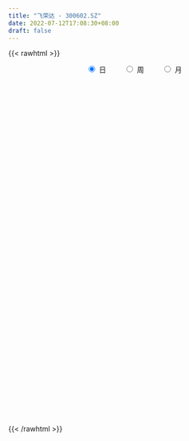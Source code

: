 ```yaml
---
title: "飞荣达 - 300602.SZ"
date: 2022-07-12T17:08:30+08:00
draft: false
---
```

{{< rawhtml >}}
    <div style="text-align: center">
        <label style="padding: 1rem;"><input style="margin-right: .5rem" type="radio" name="period" value="D" checked onclick="period_change(this)">日</label>
        <label style="padding: 1rem;"><input style="margin-right: .5rem" type="radio" name="period" value="W" onclick="period_change(this)">周</label>
        <label style="padding: 1rem;"><input style="margin-right: .5rem" type="radio" name="period" value="M" onclick="period_change(this)">月</label>
    </div>
    <div id="chart" style="height: 700px;"></div> 
    <script type="text/javascript">
        const D_v = [105284.42,101421.58,73872.23,101892.3,113988.8,110668.76,118742.37,80754.02,94588.22,111318.9,122594.91,83108.45,121794.1,90885.9,92497.8,284550.59,160290.46,117067.24,80653.44,66351.8,54896.95,60417.78,73147.29,80106.65,46384.95,40533.0,54812.81,37346.68,65829.47,65020.97,57386.83,38044.75,46989.5,61046.57,35399.78,37057.46,58416.8,28614.97,59703.78,62874.98,49175.67,43214.02,32589.78,37421.7,46009.69,95057.28,62244.9,49372.05,50955.83,57212.88,39137.55,54662.25,42720.09,46154.54,45952.84,38069.79,60911.79,64830.4,45555.37,44319.01,29059.93,22017.0,31389.9,30422.14,27817.16,24888.1,21403.13,28473.79,17504.34,22855.0,26264.72,20027.19,30785.85,39000.65,30720.65,29780.86,25085.5,21830.75,24114.35,16760.99,32114.05,18415.01,26529.62,43918.58,33373.54,33775.33,26592.09,130494.63,69536.07,45970.68,31765.66,82328.19,55944.64,62488.08,40570.38,54518.64,37742.4,25395.05,25968.38,33908.22,23067.56,20428.21,16825.66,27572.56,28492.87,50089.33,33196.24,28887.95,27943.15,22929.6,44567.99,32756.05,22045.12,24064.31,18874.11,110923.93,56105.23,87507.31,61611.7,30311.3,26972.55,44114.32,25306.67,33998.97,40447.18,38222.99,56057.85,28228.15,46246.14,67934.31,39100.41,39658.44,41137.36,52083.58,41827.08,37584.06,39426.6,41369.18,38499.01,28444.11,68864.28,45790.2,52763.32,38842.1,24499.83,44054.99,32185.08,38959.01,27541.86,30732.76,28702.16,38735.93,44053.67,26319.1,28786.91,40318.08,21825.17,27238.44,25841.74,47934.83,36309.23,34899.04,61094.67,34136.2,45567.89,22432.83,21046.21,26319.62,26589.19,24935.8,24288.21,19755.2,20981.19,24631.38,18027.09,22116.53,15187.14,14770.7,17548.92,29070.45,22543.12,17877.1,14476.19,16363.6,18827.26,11176.39,11910.35,22137.22,22675.25,12511.97,20810.52,21058.13,25951.61,15571.32,28317.14,11609.52,13820.76,6722.07,19100.22,13680.81,15279.8,34531.34,25347.08,35024.25,16242.78,17838.97,25803.98,59621.84,70975.16,41339.48,26674.35,17075.36,14977.9,26036.19,14224.03,13154.85,49009.31,35166.49,23244.97,17599.17,11415.09,11799.03,12163.83,15510.49,22374.39,21288.32,33472.02,22923.24,22531.49,23385.11,18857.16,24787.33,37560.45,29667.14,22875.44,29923.72,59036.32,107411.17,65971.83,49199.01,72402.9,63820.44,48132.73,58346.13,87713.61,74570.24,46627.33,47233.29,76511.9,68274.96,42152.0,29734.47,90235.53,52325.11,74909.91,71737.32,53692.53,89454.6,82999.44,70128.12,82932.8,76671.64,128337.2,69859.9,76411.61,77057.79,57858.09,58613.26,51332.08,49808.09,46899.88,45793.36,72059.13,73752.26,43437.01,44076.06,39594.69,49954.55,60777.17,39589.31,30119.14,132552.36,89344.09,71172.33,39719.49,59472.96,33284.31,30142.09,36192.27,33086.0,31376.14,27075.2,25172.56,51063.96,29864.08,27762.5,34712.27,28074.36,21659.79,16288.5,14810.62,25580.53,13539.36,19144.37,13453.94,22384.91,13872.18,12338.12,17317.07,16930.58,27273.68,17612.4,14999.75,13602.97,10582.17,10023.37,10838.29,8033.78,12469.64,11478.07,11330.23,14970.33,13919.63,13169.56,22792.06,17241.86,15470.06,14374.8,11474.23,23122.12,51324.54,52476.03,23750.39,34513.35,41014.98,35921.15,49503.62,35899.51,52638.27,62719.11,38860.93,50405.58,44027.87,45712.2,43504.07,49968.83,39463.47,58559.76,34672.0,41213.91,36116.51,36429.72,207423.02,483870.53,326930.86,217913.44,207919.31,121779.45,133017.97,72954.19,84678.48,87114.44,62141.41,48790.61,64713.52,87487.28,60130.18,98738.42,79768.82,63353.07,43526.27,67516.12,50343.92,30957.99,50880.41,44672.25,42493.52,32824.84,35396.21,22543.87,30956.36,69146.31,42294.83,38279.16,65878.35,33886.72,34530.91,45477.94,78256.29,38583.23,41018.15,22344.85,34333.88,23314.13,19759.82,22991.16,18315.34,26992.33,23897.97,19485.38,17350.42,15538.01,22890.79,26467.89,27438.45,25543.7,28009.68,49132.42,25856.28,29252.92,29533.15,20308.47,37035.63,22316.44,36026.1,33224.35,36959.47,25320.56,36049.79,33724.3,65488.84,42618.13,40450.64,28418.69,19964.38,23964.46,25752.86,22490.53,31458.15,21230.19,28283.71,22701.66,20971.42,24684.22,32926.93,38205.12,37173.81,65727.61,43337.62,29553.57,23477.74,26417.92,27205.21,26560.01,31064.36,39959.81,35935.37,61225.01,68766.11,61758.37,41785.37,53534.06,47735.64,45930.68,33247.16,46363.21,61539.28,42812.09,38380.18,44879.07,36545.09,58052.0,46374.6,53485.02,97768.26,125027.1,52988.34,70262.7,68399.06,42112.52,82853.47,69640.24,89240.19,95980.46,62077.59,47970.21,45254.48,64323.5,119643.49,100184.53,73392.98,97142.83,283760.0,391736.59,248849.1,173052.89,270020.39,355275.79,334909.29,224635.29,160720.45,166526.57,166701.85,93596.14,100484.9,79439.73,137258.4,101881.3,68835.83,68189.23]
const D_histogram = [0.0,-0.0012763533,-0.0243427115,0.0269900587,0.0877407583,0.2001494038,0.2441372786,0.2717341098,0.2340226831,0.2825416135,0.3429918743,0.3808045692,0.5024102506,0.5062808445,0.5409378691,0.2899839968,0.0026972662,-0.3012427716,-0.4739185263,-0.5241939648,-0.5443369452,-0.5298951929,-0.515023728,-0.5658590415,-0.5869149654,-0.5364483061,-0.4132194234,-0.3379710158,-0.2123690425,-0.0836428429,-0.0271625636,0.0104926172,0.0164817835,-0.0277225239,-0.0314454265,-0.0720698483,-0.1265096232,-0.1481758316,-0.0508238533,0.0389195317,0.0776193144,0.0578696271,0.0138755384,0.0029088644,0.0349094009,0.1188872848,0.0910096518,0.0938326654,0.0817130371,0.0670585071,0.0412196984,0.0128222488,-0.0335884367,-0.0543184511,-0.0647617573,-0.0789114962,-0.1742348273,-0.3246147199,-0.3304868113,-0.2485522011,-0.1842337755,-0.1473103144,-0.0889521971,-0.0327792742,-0.0204129072,-0.0246182015,-0.0089394318,-0.0460550886,-0.0714528015,-0.1109860477,-0.1015324471,-0.0801461227,0.0109604516,0.13139274,0.199775424,0.2244744193,0.212966997,0.1776075837,0.1344905893,0.1369664509,0.0833377521,0.0533247072,0.012123697,0.0094384908,-0.0034480433,-0.0086434704,-0.0253188003,-0.199505519,-0.3154126522,-0.3235404972,-0.3254921936,-0.2199821873,-0.146597035,-0.0298514184,0.0346294229,0.0405564137,0.0642630373,0.0721973158,0.0651980774,0.0318263426,0.0187014159,0.0150831425,0.0143878704,0.0116992734,0.0200009309,0.0500265335,0.0556042033,0.044801082,0.0241950049,0.0335693994,0.0713778662,0.1121000591,0.1229021702,0.1160191002,0.1185693447,0.1936368234,0.2229881781,0.1501628867,0.0633575182,0.0021900864,-0.0607663062,-0.0773710199,-0.1066344433,-0.1209951931,-0.1505137146,-0.1691352504,-0.1463799163,-0.1368402029,-0.1510882248,-0.0674737612,-0.016095139,0.0583707321,0.1132762789,0.181503323,0.2043119885,0.2027355478,0.2116608013,0.1726111813,0.1568377777,0.1242140264,0.1730769684,0.1832662146,0.2122978878,0.1968888567,0.1680241566,0.1765282427,0.1380449646,0.0494774594,-0.0442537777,-0.1036601237,-0.1388400283,-0.2204922994,-0.3003244138,-0.3352174829,-0.3450940379,-0.3660662142,-0.3735520534,-0.3809137466,-0.3333366982,-0.201367129,-0.0657189039,0.0729320336,0.2066686516,0.2551766686,0.3135109502,0.3167957125,0.2846822684,0.302892289,0.2820760533,0.2812814174,0.2420205368,0.2152559808,0.1685183606,0.0749519181,-0.0119611906,-0.0371520671,-0.072667374,-0.1011392597,-0.0890118668,-0.0646340274,-0.0745517629,-0.0874065318,-0.0814456151,-0.0791344807,-0.1045788146,-0.108833303,-0.0878481468,-0.0857664851,-0.0763015133,-0.0542347924,-0.0163682283,0.0154137641,0.0589116384,0.0767058198,0.1034470383,0.1092696017,0.0822811823,0.060205429,0.0837103481,0.0845836123,0.0831585888,0.1235742213,0.1322930939,0.1605915993,0.169318462,0.1674875173,0.1230154949,0.0053663662,-0.1405064447,-0.2029283874,-0.2476007646,-0.271221983,-0.2708578368,-0.2759217072,-0.2515845835,-0.2025019234,-0.1176845094,-0.0542142377,-0.0245583618,0.0047408517,0.0201444415,0.0285378351,0.031394158,0.0292823121,0.0381403664,0.0635336844,0.1035586093,0.1248930726,0.149702265,0.1705803732,0.1600697063,0.1530456777,0.1482263954,0.1568291584,0.1545290604,0.1324000996,0.1701768452,0.2131388382,0.255974742,0.2505921271,0.2791539347,0.2994163479,0.2865669996,0.2491552208,0.2539010428,0.2663740105,0.2435004549,0.1755039303,0.1583327041,0.1129302815,0.0391922381,-0.008324752,0.0243679561,0.0315367139,0.0720376552,0.1126361263,0.1387854115,0.209074309,0.2537282766,0.3087517591,0.2754272639,0.1521092467,0.2376025951,0.2447350908,0.2592567216,0.2719521597,0.2018073693,0.0931679008,-0.0424128705,-0.1251345824,-0.1375566354,-0.1604728878,-0.0977785604,-0.0929788918,-0.070899325,-0.0708937381,-0.0986022919,-0.1751894547,-0.2626824254,-0.2943898154,-0.3066677023,-0.19119135,-0.135275907,-0.1952579668,-0.255369868,-0.2039780947,-0.211286087,-0.1913418074,-0.1568402669,-0.1714633952,-0.2042323665,-0.2168353847,-0.2175584213,-0.3009226359,-0.3467894701,-0.3774460336,-0.3252641438,-0.235918367,-0.1529519991,-0.0901101026,-0.058925148,-0.0452535557,-0.0527451949,-0.0736267729,-0.0741968528,-0.1192729823,-0.1570628205,-0.1815650025,-0.1845532911,-0.2117704013,-0.1616431512,-0.1616619628,-0.1876364948,-0.1910760351,-0.1568009129,-0.122024354,-0.1191109096,-0.0881866498,-0.0277241498,0.0194280429,0.0589123999,0.1188281929,0.16644029,0.2060181197,0.2648193527,0.2713566272,0.2594909331,0.2137850193,0.1615409644,0.1784070713,0.2787807953,0.3432735352,0.3709027373,0.3992980996,0.3906753481,0.3833008397,0.3832416127,0.3651990762,0.3570582359,0.3789872475,0.3622287485,0.2880893979,0.2412033383,0.1794838454,0.1278859941,0.1073817406,0.0842221151,0.0948817989,0.0851204126,0.0781934359,0.0457863218,0.0168721751,0.2922058216,0.3940540287,0.4147511049,0.2644912698,-0.0143649542,-0.1855880133,-0.2416593031,-0.3088575776,-0.3520000182,-0.3495592554,-0.3695713641,-0.3781525663,-0.3954881401,-0.3437484907,-0.2882950569,-0.1727751688,-0.0578157533,-0.0256834164,-0.0381569074,0.0121352872,-0.0202352925,-0.0254548848,-0.0158778344,-0.0281248696,-0.0878062452,-0.1655935256,-0.217727069,-0.2377886436,-0.2387072068,-0.1536447733,-0.1438826637,-0.1272561323,-0.0539400011,-0.0196499464,-0.0332714413,-0.1208054382,-0.2746912316,-0.3051187449,-0.3637263638,-0.3933375782,-0.4246618255,-0.4072247385,-0.3662308681,-0.3347606736,-0.2693031619,-0.2479019635,-0.2533949228,-0.2589247149,-0.2182870292,-0.1675760064,-0.1338874561,-0.1110527613,-0.067247025,-0.0379672111,0.0298992759,0.0487640686,0.0913368493,0.1048479455,0.1017492038,0.0849793884,0.0424572791,0.006348094,-0.0493902255,-0.0978046485,-0.1267423582,-0.1263503681,-0.0977350114,-0.1152484123,-0.1821916747,-0.1855710059,-0.1395751195,-0.080041103,-0.0245327402,0.016664023,0.0645619156,0.0725204285,0.0663504042,0.0674515195,0.0473715206,0.0692052815,0.0738878222,0.0725118516,0.0627781486,0.0303042076,0.0088229298,-0.0614601056,-0.0672474451,-0.0908657302,-0.0840097674,-0.0824717743,-0.0452308609,-0.0263899637,-0.01490395,-0.0328466936,-0.0548176503,-0.1329199094,-0.1952200861,-0.1800873355,-0.1710489687,-0.1167747935,-0.0590628608,-0.0301667191,0.0021965746,0.0509858843,0.1035678192,0.1491526479,0.1812404786,0.2002207649,0.2216595309,0.2532209881,0.277408327,0.3020934444,0.3487205287,0.3031149005,0.272237064,0.2343577368,0.1948179122,0.1756495095,0.1883611403,0.2078335245,0.2479178948,0.2752807556,0.2549557722,0.2275615277,0.1775085009,0.166526804,0.1866121566,0.1768282519,0.156090856,0.1624045353,0.3126075057,0.4671917393,0.4507041057,0.4097919662,0.4115794234,0.4678163352,0.5675685397,0.5463972941,0.4761014732,0.3731479752,0.2064085428,0.0794354158,-0.0340068157,-0.108693094,-0.1281215612,-0.1881862123,-0.247807051,-0.3155848477]
const D_fast = [0.0,-0.0015954416,-0.0307474777,0.0273328072,0.1100186963,0.2724646928,0.3774868872,0.4730172459,0.49381149,0.6129658238,0.7591640531,0.8921778903,1.1393861344,1.2698269395,1.4397184313,1.2612605582,0.9746481441,0.5953974135,0.3042420272,0.1229180975,-0.0333091192,-0.1513411651,-0.2652256323,-0.4575257061,-0.6253103714,-0.7089557886,-0.6890317618,-0.6982761082,-0.6257663954,-0.5179509065,-0.4682612682,-0.4279829331,-0.4178733209,-0.4690082592,-0.4805925185,-0.5392344023,-0.6253015831,-0.6840117494,-0.5993657344,-0.4998924664,-0.4417878552,-0.4470701357,-0.4875953398,-0.4978347977,-0.457106911,-0.3434072058,-0.348532426,-0.322251246,-0.313942615,-0.3118325182,-0.3273664023,-0.3525582898,-0.4073660843,-0.4416757116,-0.4683094571,-0.5021870701,-0.641069108,-0.8726026806,-0.9610964748,-0.9412999149,-0.9230399331,-0.9229440507,-0.8868239827,-0.8388458783,-0.8315827381,-0.8419425828,-0.828498671,-0.8771281,-0.9203890133,-0.9876687714,-1.0035982825,-1.0022484889,-0.9084018017,-0.7551213282,-0.6367947883,-0.5559771882,-0.5142428612,-0.5052003786,-0.5146947256,-0.4779772513,-0.5107715121,-0.5274533802,-0.5656234662,-0.5659490496,-0.5796975945,-0.5870538893,-0.6100589192,-0.8341220176,-1.0288823139,-1.1178952832,-1.201220028,-1.1507055685,-1.1139696749,-1.004686913,-0.9315487159,-0.9154826217,-0.8757102389,-0.8497266313,-0.8404263504,-0.8658414995,-0.8742910722,-0.87413856,-0.8712368645,-0.8710006431,-0.8576987529,-0.815166517,-0.7956877963,-0.7952906472,-0.809847973,-0.7920812287,-0.7364282953,-0.6676810877,-0.626153434,-0.6040317289,-0.5718391482,-0.4483624637,-0.3632640645,-0.3985486342,-0.4695146232,-0.5301345334,-0.6082825025,-0.6442299712,-0.7001520054,-0.7447615535,-0.8119085037,-0.8728138521,-0.8866534971,-0.9113238344,-0.9633439125,-0.8965978892,-0.8492430517,-0.7601844975,-0.6769598811,-0.5633570062,-0.4894703436,-0.4403628974,-0.3785224436,-0.3744192681,-0.3509832274,-0.352553472,-0.260421288,-0.2044154881,-0.122309343,-0.0884961598,-0.0753548208,-0.0227186741,-0.0266907109,-0.1028888514,-0.2076835329,-0.2930049098,-0.3628948215,-0.4996701675,-0.6545833853,-0.7732808251,-0.8694308896,-0.9819196195,-1.082793472,-1.1853836018,-1.221140728,-1.139512941,-1.020294442,-0.8634104961,-0.6780067151,-0.565704531,-0.4289925118,-0.3465088214,-0.3074516985,-0.2135186056,-0.1638158279,-0.0942901095,-0.0730458559,-0.0459964167,-0.0506044467,-0.1254329097,-0.2153363161,-0.2498152093,-0.3034973597,-0.3572540603,-0.3673796342,-0.3591603016,-0.3877159778,-0.4224223797,-0.4368228668,-0.4542953526,-0.5058843901,-0.5373472042,-0.5383240847,-0.5576840443,-0.5672944509,-0.5587864281,-0.525011921,-0.4893764876,-0.4311507037,-0.3941800673,-0.3415770893,-0.3084371255,-0.3148552492,-0.3218796454,-0.2774471392,-0.2554279719,-0.2360633482,-0.1647541604,-0.1229620144,-0.0545156092,-0.0034591309,0.0365818037,0.022863655,-0.0934438821,-0.2744433042,-0.3875973437,-0.4941699121,-0.5855966262,-0.6529469392,-0.7269912364,-0.7655502586,-0.7670930793,-0.7116967927,-0.6617800804,-0.638263795,-0.6077793685,-0.5873396684,-0.5718118159,-0.5611069536,-0.5558982215,-0.5375050756,-0.4962283365,-0.4303137593,-0.3777560278,-0.3155212691,-0.2519980677,-0.222491308,-0.1912539172,-0.1590166006,-0.111206548,-0.0748743809,-0.0639033168,0.0164176401,0.1126643427,0.2194939319,0.2767593488,0.3751096401,0.4702261402,0.5290185418,0.5538955683,0.6221166509,0.7011831213,0.7391846794,0.7150641374,0.7374760872,0.7203062349,0.6563662512,0.606768073,0.6455527701,0.6606057064,0.7191160616,0.7878735642,0.8487192022,0.9712766771,1.0793627137,1.211574136,1.2471064568,1.1618157513,1.3067097484,1.3750260169,1.4543618281,1.5350453061,1.515352358,1.4300048647,1.2838208758,1.1698155184,1.1230043065,1.0599698321,1.0982195194,1.079774465,1.0841292006,1.066411353,1.0140522262,0.8936676998,0.7405041226,0.6351992788,0.5462544663,0.6139329811,0.6360294474,0.5272328959,0.4032785277,0.4036757773,0.3435462632,0.3156550911,0.3109465648,0.2534575877,0.1696305248,0.1028186605,0.0477060185,-0.1108888551,-0.2434530568,-0.3684711288,-0.3976052748,-0.3672390898,-0.3225107216,-0.2821963509,-0.2657426832,-0.2633844799,-0.2840624177,-0.3233506891,-0.3424699821,-0.4173643572,-0.4944199006,-0.5643133331,-0.6134399445,-0.693599655,-0.6838831928,-0.7243174951,-0.7972011508,-0.8484096999,-0.8533348058,-0.8490643355,-0.8759286185,-0.8670510211,-0.8135195586,-0.7615103551,-0.7072978982,-0.617675057,-0.5284528873,-0.4373705278,-0.3123644566,-0.2379880252,-0.1849809861,-0.1772406451,-0.1890994589,-0.1276315841,0.0424373386,0.1927484623,0.3131033488,0.441323236,0.5303693215,0.6188200231,0.7145711992,0.7878284318,0.8689521504,0.9856279739,1.059426662,1.0573096609,1.0707244359,1.0538759043,1.0342495515,1.0405907333,1.0384866365,1.07286677,1.0843854869,1.0970068692,1.0760463354,1.0513502325,1.3997353345,1.6000970487,1.7244819011,1.6403448835,1.3578974209,1.1402773585,1.0237912429,0.879378574,0.7482361289,0.6632870778,0.5508821281,0.4477627843,0.3315551755,0.2973577022,0.2807373718,0.3530634677,0.4535689449,0.4792804277,0.4572677099,0.5105937263,0.4731643235,0.4615810099,0.4671886017,0.4479103491,0.3662774122,0.2470917504,0.1405264398,0.0610177043,0.0004223394,0.0470735796,0.0208650232,0.0056775215,0.0655086525,0.0948862205,0.0729468654,-0.0447884911,-0.2673470925,-0.3740542919,-0.5235935018,-0.6515391107,-0.7890288144,-0.873397912,-0.9239617587,-0.9761817325,-0.9780500113,-1.0186243037,-1.0874659938,-1.1577269646,-1.1716610362,-1.162844015,-1.1626273287,-1.1675558243,-1.1405618442,-1.120773833,-1.0454325271,-1.0143767173,-0.9489697242,-0.9092466416,-0.8869080824,-0.8824330507,-0.9143408402,-0.9488630018,-1.0169488777,-1.0898144628,-1.1504377621,-1.1816333639,-1.1774517601,-1.2237772641,-1.3362684451,-1.3860405278,-1.3749384213,-1.3354146806,-1.2860395028,-1.2406767338,-1.1766383623,-1.1505497423,-1.1401321655,-1.1221681704,-1.1304052891,-1.0912702078,-1.0681157116,-1.0513637193,-1.0454028852,-1.0703007743,-1.0895763196,-1.1752243814,-1.1978235822,-1.2441582998,-1.2583047788,-1.2773847293,-1.2514515312,-1.2392081249,-1.2314480987,-1.2576025157,-1.293277885,-1.4046101215,-1.5157153196,-1.5456044029,-1.5793282783,-1.5542478015,-1.511301584,-1.4899471221,-1.4570346847,-1.395498904,-1.3170250142,-1.2341520235,-1.1567540733,-1.0877185957,-1.010864947,-0.9159982428,-0.8224588221,-0.7222503436,-0.5884431272,-0.5582700303,-0.5210886007,-0.5003784937,-0.4912138402,-0.4664698657,-0.4066679498,-0.3352371844,-0.2331733404,-0.1369902907,-0.093576331,-0.0640801936,-0.0697560952,-0.039106091,0.0276323007,0.0620554589,0.0803407771,0.1272555901,0.3556104369,0.6269926054,0.7231809983,0.7847168502,0.8893991633,1.0625901589,1.3042344984,1.4196625763,1.4683921237,1.4587256195,1.3435883228,1.2364740497,1.1145301143,1.0126705625,0.961211705,0.8541005009,0.7325278994,0.5858538908]
const D_slow = [0.0,-0.0003190883,-0.0064047662,0.0003427485,0.022277938,0.072315289,0.1333496086,0.2012831361,0.2597888069,0.3304242102,0.4161721788,0.5113733211,0.6369758838,0.7635460949,0.8987805622,0.9712765614,0.9719508779,0.896640185,0.7781605535,0.6471120623,0.511027826,0.3785540278,0.2497980958,0.1083333354,-0.038395406,-0.1725074825,-0.2758123384,-0.3603050923,-0.4133973529,-0.4343080637,-0.4410987046,-0.4384755503,-0.4343551044,-0.4412857353,-0.449147092,-0.467164554,-0.4987919599,-0.5358359178,-0.5485418811,-0.5388119982,-0.5194071696,-0.5049397628,-0.5014708782,-0.5007436621,-0.4920163119,-0.4622944907,-0.4395420777,-0.4160839114,-0.3956556521,-0.3788910253,-0.3685861007,-0.3653805385,-0.3737776477,-0.3873572605,-0.4035476998,-0.4232755739,-0.4668342807,-0.5479879607,-0.6306096635,-0.6927477138,-0.7388061576,-0.7756337362,-0.7978717855,-0.8060666041,-0.8111698309,-0.8173243813,-0.8195592392,-0.8310730114,-0.8489362117,-0.8766827237,-0.9020658355,-0.9221023661,-0.9193622532,-0.8865140682,-0.8365702122,-0.7804516074,-0.7272098582,-0.6828079623,-0.6491853149,-0.6149437022,-0.5941092642,-0.5807780874,-0.5777471631,-0.5753875404,-0.5762495512,-0.5784104188,-0.5847401189,-0.6346164986,-0.7134696617,-0.794354786,-0.8757278344,-0.9307233812,-0.96737264,-0.9748354946,-0.9661781388,-0.9560390354,-0.9399732761,-0.9219239472,-0.9056244278,-0.8976678422,-0.8929924882,-0.8892217025,-0.8856247349,-0.8826999166,-0.8776996839,-0.8651930505,-0.8512919997,-0.8400917292,-0.8340429779,-0.8256506281,-0.8078061615,-0.7797811468,-0.7490556042,-0.7200508292,-0.690408493,-0.6419992871,-0.5862522426,-0.5487115209,-0.5328721414,-0.5323246198,-0.5475161963,-0.5668589513,-0.5935175621,-0.6237663604,-0.6613947891,-0.7036786017,-0.7402735807,-0.7744836315,-0.8122556877,-0.829124128,-0.8331479127,-0.8185552297,-0.79023616,-0.7448603292,-0.6937823321,-0.6430984451,-0.5901832448,-0.5470304495,-0.5078210051,-0.4767674985,-0.4334982564,-0.3876817027,-0.3346072308,-0.2853850166,-0.2433789774,-0.1992469167,-0.1647356756,-0.1523663107,-0.1634297552,-0.1893447861,-0.2240547932,-0.279177868,-0.3542589715,-0.4380633422,-0.5243368517,-0.6158534053,-0.7092414186,-0.8044698553,-0.8878040298,-0.9381458121,-0.954575538,-0.9363425296,-0.8846753667,-0.8208811996,-0.7425034621,-0.6633045339,-0.5921339668,-0.5164108946,-0.4458918812,-0.3755715269,-0.3150663927,-0.2612523975,-0.2191228073,-0.2003848278,-0.2033751255,-0.2126631422,-0.2308299857,-0.2561148006,-0.2783677673,-0.2945262742,-0.3131642149,-0.3350158479,-0.3553772517,-0.3751608718,-0.4013055755,-0.4285139012,-0.4504759379,-0.4719175592,-0.4909929375,-0.5045516356,-0.5086436927,-0.5047902517,-0.4900623421,-0.4708858871,-0.4450241276,-0.4177067272,-0.3971364316,-0.3820850743,-0.3611574873,-0.3400115842,-0.319221937,-0.2883283817,-0.2552551082,-0.2151072084,-0.1727775929,-0.1309057136,-0.1001518399,-0.0988102483,-0.1339368595,-0.1846689563,-0.2465691475,-0.3143746432,-0.3820891024,-0.4510695292,-0.5139656751,-0.564591156,-0.5940122833,-0.6075658427,-0.6137054332,-0.6125202202,-0.6074841099,-0.6003496511,-0.5925011116,-0.5851805336,-0.575645442,-0.5597620209,-0.5338723686,-0.5026491004,-0.4652235342,-0.4225784409,-0.3825610143,-0.3442995949,-0.307242996,-0.2680357064,-0.2294034413,-0.1963034164,-0.1537592051,-0.1004744955,-0.03648081,0.0261672217,0.0959557054,0.1708097924,0.2424515423,0.3047403475,0.3682156082,0.4348091108,0.4956842245,0.5395602071,0.5791433831,0.6073759535,0.617174013,0.615092825,0.621184814,0.6290689925,0.6470784063,0.6752374379,0.7099337908,0.762202368,0.8256344372,0.9028223769,0.9716791929,1.0097065046,1.0691071533,1.130290926,1.1951051065,1.2630931464,1.3135449887,1.3368369639,1.3262337463,1.2949501007,1.2605609419,1.2204427199,1.1959980798,1.1727533569,1.1550285256,1.1373050911,1.1126545181,1.0688571544,1.0031865481,0.9295890942,0.8529221686,0.8051243311,0.7713053544,0.7224908627,0.6586483957,0.607653872,0.5548323503,0.5069968984,0.4677868317,0.4249209829,0.3738628913,0.3196540451,0.2652644398,0.1900337808,0.1033364133,0.0089749049,-0.0723411311,-0.1313207228,-0.1695587226,-0.1920862482,-0.2068175352,-0.2181309242,-0.2313172229,-0.2497239161,-0.2682731293,-0.2980913749,-0.33735708,-0.3827483306,-0.4288866534,-0.4818292537,-0.5222400415,-0.5626555323,-0.609564656,-0.6573336647,-0.696533893,-0.7270399815,-0.7568177089,-0.7788643713,-0.7857954088,-0.780938398,-0.7662102981,-0.7365032498,-0.6948931773,-0.6433886474,-0.5771838093,-0.5093446525,-0.4444719192,-0.3910256644,-0.3506404233,-0.3060386555,-0.2363434566,-0.1505250728,-0.0577993885,0.0420251364,0.1396939734,0.2355191833,0.3313295865,0.4226293556,0.5118939145,0.6066407264,0.6971979135,0.769220263,0.8295210976,0.8743920589,0.9063635575,0.9332089926,0.9542645214,0.9779849711,0.9992650743,1.0188134332,1.0302600137,1.0344780575,1.1075295129,1.20604302,1.3097307962,1.3758536137,1.3722623751,1.3258653718,1.265450546,1.1882361516,1.1002361471,1.0128463332,0.9204534922,0.8259153506,0.7270433156,0.6411061929,0.5690324287,0.5258386365,0.5113846982,0.5049638441,0.4954246172,0.498458439,0.4933996159,0.4870358947,0.4830664361,0.4760352187,0.4540836574,0.412685276,0.3582535088,0.2988063479,0.2391295462,0.2007183528,0.1647476869,0.1329336538,0.1194486536,0.114536167,0.1062183066,0.0760169471,0.0073441392,-0.068935547,-0.159867138,-0.2582015325,-0.3643669889,-0.4661731735,-0.5577308905,-0.6414210589,-0.7087468494,-0.7707223403,-0.834071071,-0.8988022497,-0.953374007,-0.9952680086,-1.0287398726,-1.056503063,-1.0733148192,-1.082806622,-1.075331803,-1.0631407858,-1.0403065735,-1.0140945871,-0.9886572862,-0.9674124391,-0.9567981193,-0.9552110958,-0.9675586522,-0.9920098143,-1.0236954039,-1.0552829959,-1.0797167487,-1.1085288518,-1.1540767705,-1.2004695219,-1.2353633018,-1.2553735776,-1.2615067626,-1.2573407568,-1.2412002779,-1.2230701708,-1.2064825698,-1.1896196899,-1.1777768097,-1.1604754893,-1.1420035338,-1.1238755709,-1.1081810338,-1.1006049819,-1.0983992494,-1.1137642758,-1.1305761371,-1.1532925696,-1.1742950115,-1.194912955,-1.2062206703,-1.2128181612,-1.2165441487,-1.2247558221,-1.2384602347,-1.271690212,-1.3204952336,-1.3655170674,-1.4082793096,-1.437473008,-1.4522387232,-1.459780403,-1.4592312593,-1.4464847882,-1.4205928334,-1.3833046715,-1.3379945518,-1.2879393606,-1.2325244779,-1.1692192309,-1.0998671491,-1.024343788,-0.9371636559,-0.8613849307,-0.7933256647,-0.7347362305,-0.6860317525,-0.6421193751,-0.59502909,-0.5430707089,-0.4810912352,-0.4122710463,-0.3485321032,-0.2916417213,-0.2472645961,-0.2056328951,-0.1589798559,-0.114772793,-0.075750079,-0.0351489451,0.0430029313,0.1598008661,0.2724768925,0.3749248841,0.4778197399,0.5947738237,0.7366659587,0.8732652822,0.9922906505,1.0855776443,1.13717978,1.1570386339,1.14853693,1.1213636565,1.0893332662,1.0422867132,0.9803349504,0.9014387385]
const D_data = [['2020-06-19', 30.22, 30.47, 29.72, 30.55],['2020-06-22', 30.95, 30.45, 30.1, 31.3],['2020-06-23', 30.45, 30.1, 29.72, 30.45],['2020-06-24', 30.15, 31.11, 30.13, 31.39],['2020-06-29', 31.1, 31.58, 31.1, 31.96],['2020-06-30', 31.58, 32.82, 31.58, 33.4],['2020-07-01', 33.09, 32.58, 31.72, 33.36],['2020-07-02', 32.46, 32.8, 32.11, 32.9],['2020-07-03', 32.68, 32.19, 31.73, 32.85],['2020-07-06', 32.5, 33.55, 32.31, 34.1],['2020-07-07', 33.8, 34.3, 33.5, 35.27],['2020-07-08', 34.09, 34.64, 33.66, 34.82],['2020-07-09', 34.7, 36.56, 34.55, 36.98],['2020-07-10', 36.11, 35.93, 35.6, 36.85],['2020-07-13', 35.67, 36.96, 35.43, 36.97],['2020-07-14', 36.0, 33.26, 33.26, 36.49],['2020-07-15', 33.0, 31.6, 31.3, 33.72],['2020-07-16', 31.7, 29.8, 29.66, 32.1],['2020-07-17', 29.91, 29.96, 29.45, 30.63],['2020-07-20', 30.3, 30.59, 29.89, 30.78],['2020-07-21', 30.65, 30.43, 30.0, 30.89],['2020-07-22', 30.33, 30.48, 30.01, 31.19],['2020-07-23', 30.0, 30.19, 29.17, 30.38],['2020-07-24', 30.05, 28.86, 28.81, 30.93],['2020-07-27', 29.06, 28.58, 28.31, 29.3],['2020-07-28', 28.88, 29.09, 28.6, 29.39],['2020-07-29', 29.31, 30.06, 29.23, 30.18],['2020-07-30', 30.08, 29.65, 29.52, 30.39],['2020-07-31', 29.57, 30.55, 29.48, 30.57],['2020-08-03', 30.97, 31.1, 30.68, 31.34],['2020-08-04', 30.91, 30.59, 30.4, 31.1],['2020-08-05', 30.74, 30.54, 30.3, 31.12],['2020-08-06', 30.5, 30.21, 29.92, 30.59],['2020-08-07', 30.0, 29.41, 28.92, 30.46],['2020-08-10', 29.5, 29.7, 29.14, 29.88],['2020-08-11', 29.73, 29.01, 29.0, 29.99],['2020-08-12', 28.85, 28.43, 27.71, 29.15],['2020-08-13', 28.4, 28.45, 28.32, 28.96],['2020-08-14', 28.5, 29.99, 28.1, 30.1],['2020-08-17', 30.43, 30.32, 30.01, 30.71],['2020-08-18', 30.55, 30.0, 29.91, 30.65],['2020-08-19', 29.6, 29.3, 29.02, 29.81],['2020-08-20', 29.04, 28.78, 28.6, 29.29],['2020-08-21', 28.67, 28.98, 28.67, 29.78],['2020-08-24', 29.0, 29.52, 28.51, 29.78],['2020-08-25', 29.64, 30.48, 29.44, 30.88],['2020-08-26', 30.29, 29.25, 29.01, 30.48],['2020-08-27', 29.11, 29.58, 29.11, 29.78],['2020-08-28', 29.58, 29.38, 28.8, 29.58],['2020-08-31', 29.45, 29.28, 29.28, 30.06],['2020-09-01', 29.15, 29.02, 28.59, 29.34],['2020-09-02', 29.25, 28.81, 28.41, 29.25],['2020-09-03', 29.0, 28.32, 28.31, 29.0],['2020-09-04', 27.6, 28.37, 27.47, 28.55],['2020-09-07', 28.3, 28.31, 28.18, 28.87],['2020-09-08', 28.51, 28.08, 27.76, 28.55],['2020-09-09', 27.74, 26.6, 26.5, 27.78],['2020-09-10', 26.93, 24.97, 24.61, 27.1],['2020-09-11', 24.94, 26.01, 24.5, 26.1],['2020-09-14', 26.17, 26.99, 26.01, 27.25],['2020-09-15', 27.2, 26.89, 26.7, 27.2],['2020-09-16', 26.9, 26.58, 26.4, 27.2],['2020-09-17', 26.5, 26.9, 26.01, 27.26],['2020-09-18', 26.9, 27.02, 26.51, 27.26],['2020-09-21', 27.23, 26.52, 26.45, 27.29],['2020-09-22', 26.4, 26.2, 26.08, 26.68],['2020-09-23', 26.46, 26.35, 25.87, 26.59],['2020-09-24', 26.38, 25.49, 25.35, 26.39],['2020-09-25', 25.55, 25.3, 25.13, 25.73],['2020-09-28', 25.32, 24.75, 24.74, 25.57],['2020-09-29', 24.83, 25.07, 24.7, 25.36],['2020-09-30', 24.99, 25.1, 24.8, 25.34],['2020-10-09', 25.58, 26.12, 25.42, 26.28],['2020-10-12', 26.46, 26.99, 26.44, 27.1],['2020-10-13', 27.19, 26.86, 26.47, 27.2],['2020-10-14', 26.7, 26.62, 26.31, 26.86],['2020-10-15', 26.78, 26.27, 26.18, 26.98],['2020-10-16', 26.2, 25.9, 25.78, 26.43],['2020-10-19', 25.91, 25.62, 25.44, 26.39],['2020-10-20', 25.65, 26.1, 25.37, 26.16],['2020-10-21', 26.32, 25.26, 25.15, 26.32],['2020-10-22', 25.06, 25.3, 24.96, 25.55],['2020-10-23', 25.48, 24.91, 24.91, 25.87],['2020-10-26', 25.3, 25.2, 24.98, 26.08],['2020-10-27', 24.97, 24.95, 24.6, 25.2],['2020-10-28', 24.98, 24.91, 24.02, 25.17],['2020-10-29', 24.58, 24.61, 24.23, 24.87],['2020-10-30', 23.89, 21.94, 21.32, 23.91],['2020-11-02', 21.7, 21.58, 20.72, 21.94],['2020-11-03', 21.91, 22.23, 21.5, 22.41],['2020-11-04', 22.25, 21.9, 21.75, 22.46],['2020-11-05', 22.37, 23.18, 21.95, 23.53],['2020-11-06', 23.41, 22.98, 22.83, 23.9],['2020-11-09', 23.17, 23.83, 23.11, 24.11],['2020-11-10', 23.68, 23.53, 23.26, 24.11],['2020-11-11', 24.0, 22.88, 22.85, 24.2],['2020-11-12', 22.88, 23.09, 22.33, 23.35],['2020-11-13', 22.88, 22.9, 22.6, 23.27],['2020-11-16', 23.2, 22.64, 22.32, 23.2],['2020-11-17', 22.49, 22.11, 21.85, 22.63],['2020-11-18', 22.16, 22.13, 22.1, 22.63],['2020-11-19', 22.1, 22.09, 21.73, 22.19],['2020-11-20', 22.19, 22.0, 21.87, 22.28],['2020-11-23', 22.07, 21.85, 21.65, 22.15],['2020-11-24', 21.89, 21.89, 21.8, 22.34],['2020-11-25', 21.96, 22.17, 21.55, 22.6],['2020-11-26', 22.17, 21.88, 21.88, 22.44],['2020-11-27', 21.89, 21.58, 21.31, 22.0],['2020-11-30', 21.64, 21.28, 21.27, 21.71],['2020-12-01', 21.37, 21.53, 21.21, 21.6],['2020-12-02', 21.52, 21.94, 21.51, 22.23],['2020-12-03', 21.94, 22.15, 21.88, 22.22],['2020-12-04', 22.01, 21.9, 21.81, 22.21],['2020-12-07', 21.91, 21.68, 21.56, 22.12],['2020-12-08', 21.66, 21.78, 21.3, 21.85],['2020-12-09', 21.74, 22.93, 21.62, 23.64],['2020-12-10', 22.7, 22.72, 22.36, 22.98],['2020-12-11', 22.68, 21.39, 21.0, 22.68],['2020-12-14', 21.3, 20.79, 20.04, 21.42],['2020-12-15', 20.68, 20.66, 20.3, 20.77],['2020-12-16', 20.69, 20.2, 20.15, 20.85],['2020-12-17', 20.13, 20.43, 19.46, 20.55],['2020-12-18', 20.49, 19.99, 19.96, 20.57],['2020-12-21', 19.88, 19.88, 19.86, 20.18],['2020-12-22', 19.7, 19.37, 19.35, 20.1],['2020-12-23', 19.37, 19.15, 19.04, 19.59],['2020-12-24', 19.4, 19.45, 19.4, 20.25],['2020-12-25', 19.19, 19.15, 19.01, 19.58],['2020-12-28', 19.07, 18.61, 18.38, 19.15],['2020-12-29', 18.38, 19.82, 18.38, 20.3],['2020-12-30', 19.86, 19.63, 19.41, 19.94],['2020-12-31', 19.63, 20.16, 19.49, 20.35],['2021-01-04', 20.19, 20.22, 19.96, 20.45],['2021-01-05', 20.03, 20.73, 20.03, 20.97],['2021-01-06', 20.74, 20.46, 20.05, 20.9],['2021-01-07', 20.46, 20.28, 20.11, 20.57],['2021-01-08', 20.17, 20.51, 20.11, 21.15],['2021-01-11', 20.39, 19.9, 19.88, 20.85],['2021-01-12', 19.99, 20.1, 19.31, 20.25],['2021-01-13', 19.89, 19.8, 19.46, 20.12],['2021-01-14', 19.82, 20.92, 19.82, 21.38],['2021-01-15', 20.81, 20.68, 20.27, 21.0],['2021-01-18', 20.58, 21.13, 20.33, 21.55],['2021-01-19', 21.0, 20.73, 20.69, 21.23],['2021-01-20', 20.65, 20.55, 20.36, 20.88],['2021-01-21', 20.48, 21.07, 20.31, 21.29],['2021-01-22', 21.1, 20.5, 20.35, 21.2],['2021-01-25', 20.5, 19.58, 19.52, 20.5],['2021-01-26', 19.5, 19.0, 18.99, 19.84],['2021-01-27', 18.99, 18.93, 18.85, 19.29],['2021-01-28', 18.73, 18.85, 18.52, 19.0],['2021-01-29', 19.03, 17.77, 17.67, 19.03],['2021-02-01', 17.77, 17.1, 16.95, 17.92],['2021-02-02', 16.93, 17.04, 16.77, 17.31],['2021-02-03', 17.05, 16.89, 16.81, 17.26],['2021-02-04', 17.1, 16.3, 15.88, 17.1],['2021-02-05', 16.29, 16.0, 15.95, 16.58],['2021-02-08', 16.0, 15.55, 15.53, 16.06],['2021-02-09', 15.5, 15.94, 15.47, 16.03],['2021-02-10', 15.96, 17.14, 15.94, 17.21],['2021-02-18', 17.3, 17.67, 17.3, 17.83],['2021-02-19', 17.65, 18.32, 17.65, 18.38],['2021-02-22', 18.5, 18.98, 18.42, 19.63],['2021-02-23', 18.99, 18.47, 18.44, 19.2],['2021-02-24', 18.59, 19.0, 18.59, 19.4],['2021-02-25', 19.01, 18.63, 18.58, 19.27],['2021-02-26', 18.48, 18.26, 18.25, 18.8],['2021-03-01', 18.26, 19.01, 18.26, 19.1],['2021-03-02', 19.31, 18.68, 18.51, 19.31],['2021-03-03', 18.59, 19.04, 18.51, 19.12],['2021-03-04', 19.03, 18.61, 18.56, 19.03],['2021-03-05', 18.52, 18.73, 18.5, 18.84],['2021-03-08', 18.82, 18.4, 18.3, 19.06],['2021-03-09', 18.31, 17.5, 17.3, 18.8],['2021-03-10', 17.86, 17.09, 17.02, 18.03],['2021-03-11', 17.24, 17.51, 16.73, 17.78],['2021-03-12', 17.53, 17.14, 17.05, 17.58],['2021-03-15', 17.21, 16.95, 16.77, 17.36],['2021-03-16', 17.2, 17.3, 16.9, 17.32],['2021-03-17', 17.19, 17.45, 16.86, 17.49],['2021-03-18', 17.3, 16.96, 16.95, 17.47],['2021-03-19', 16.95, 16.75, 16.65, 17.17],['2021-03-22', 16.76, 16.85, 16.62, 17.03],['2021-03-23', 16.76, 16.71, 16.7, 16.99],['2021-03-24', 16.75, 16.17, 16.15, 16.75],['2021-03-25', 16.29, 16.21, 16.09, 16.37],['2021-03-26', 16.28, 16.43, 16.15, 16.49],['2021-03-29', 16.46, 16.12, 16.05, 16.46],['2021-03-30', 16.1, 16.11, 15.9, 16.34],['2021-03-31', 16.1, 16.23, 15.96, 16.34],['2021-04-01', 16.35, 16.49, 16.09, 16.69],['2021-04-02', 16.49, 16.53, 16.41, 16.65],['2021-04-06', 16.73, 16.84, 16.71, 17.11],['2021-04-07', 16.76, 16.67, 16.48, 16.82],['2021-04-08', 16.65, 16.91, 16.47, 17.28],['2021-04-09', 16.81, 16.76, 16.63, 16.99],['2021-04-12', 16.76, 16.31, 16.3, 16.81],['2021-04-13', 16.31, 16.24, 16.21, 16.54],['2021-04-14', 16.45, 16.82, 16.25, 16.95],['2021-04-15', 16.71, 16.62, 16.6, 16.86],['2021-04-16', 16.6, 16.61, 16.36, 16.69],['2021-04-19', 16.61, 17.28, 16.59, 17.31],['2021-04-20', 17.25, 17.08, 17.05, 17.4],['2021-04-21', 17.01, 17.51, 16.96, 17.78],['2021-04-22', 17.62, 17.47, 17.4, 17.66],['2021-04-23', 17.48, 17.47, 17.29, 17.66],['2021-04-26', 17.28, 16.91, 16.9, 17.46],['2021-04-27', 16.06, 15.59, 15.51, 16.38],['2021-04-28', 15.58, 14.45, 14.2, 15.68],['2021-04-29', 14.5, 14.77, 14.27, 15.08],['2021-04-30', 14.77, 14.49, 14.28, 14.82],['2021-05-06', 14.57, 14.32, 14.31, 14.87],['2021-05-07', 14.48, 14.29, 14.25, 14.49],['2021-05-10', 14.31, 13.93, 13.82, 14.34],['2021-05-11', 13.9, 14.07, 13.81, 14.15],['2021-05-12', 14.11, 14.32, 13.86, 14.36],['2021-05-13', 14.32, 14.92, 14.26, 15.56],['2021-05-14', 14.69, 14.9, 14.47, 15.1],['2021-05-17', 14.86, 14.61, 14.58, 15.15],['2021-05-18', 14.59, 14.67, 14.33, 14.74],['2021-05-19', 14.7, 14.54, 14.5, 14.7],['2021-05-20', 14.54, 14.45, 14.34, 14.64],['2021-05-21', 14.47, 14.35, 14.34, 14.61],['2021-05-24', 14.31, 14.23, 14.12, 14.39],['2021-05-25', 14.18, 14.33, 14.12, 14.41],['2021-05-26', 14.37, 14.59, 14.33, 14.78],['2021-05-27', 14.55, 14.94, 14.51, 15.23],['2021-05-28', 15.04, 14.89, 14.79, 15.14],['2021-05-31', 14.89, 15.1, 14.89, 15.26],['2021-06-01', 15.07, 15.24, 14.83, 15.31],['2021-06-02', 15.15, 14.95, 14.92, 15.29],['2021-06-03', 14.95, 15.02, 14.95, 15.47],['2021-06-04', 15.18, 15.09, 14.93, 15.36],['2021-06-07', 15.08, 15.35, 15.02, 15.38],['2021-06-08', 15.32, 15.32, 15.22, 15.48],['2021-06-09', 15.39, 15.09, 14.97, 15.39],['2021-06-10', 15.14, 15.98, 15.1, 16.0],['2021-06-11', 16.0, 16.4, 15.72, 17.35],['2021-06-15', 16.48, 16.81, 16.25, 17.05],['2021-06-16', 16.77, 16.51, 16.42, 17.13],['2021-06-17', 16.72, 17.22, 16.71, 17.27],['2021-06-18', 17.0, 17.5, 16.85, 17.58],['2021-06-21', 17.3, 17.37, 17.12, 17.7],['2021-06-22', 17.42, 17.18, 17.14, 18.13],['2021-06-23', 17.05, 17.87, 16.55, 18.08],['2021-06-24', 17.7, 18.28, 17.48, 18.58],['2021-06-25', 18.03, 18.08, 18.03, 18.67],['2021-06-28', 18.3, 17.51, 17.43, 18.3],['2021-06-29', 17.7, 18.13, 17.7, 18.87],['2021-06-30', 17.81, 17.8, 17.61, 18.47],['2021-07-01', 17.75, 17.27, 17.19, 17.9],['2021-07-02', 17.4, 17.37, 17.15, 17.6],['2021-07-05', 17.35, 18.43, 17.25, 18.73],['2021-07-06', 18.51, 18.33, 17.92, 18.56],['2021-07-07', 18.37, 19.01, 18.07, 19.3],['2021-07-08', 18.86, 19.4, 18.86, 19.47],['2021-07-09', 19.3, 19.6, 18.94, 19.75],['2021-07-12', 19.5, 20.66, 19.33, 21.0],['2021-07-13', 20.58, 20.95, 20.2, 21.47],['2021-07-14', 20.81, 21.7, 20.39, 22.0],['2021-07-15', 20.83, 21.02, 20.29, 21.69],['2021-07-16', 20.78, 19.78, 19.75, 21.05],['2021-07-19', 19.72, 22.6, 19.2, 23.26],['2021-07-20', 22.41, 22.22, 21.83, 22.46],['2021-07-21', 22.08, 22.74, 22.02, 23.18],['2021-07-22', 22.79, 23.18, 22.55, 23.54],['2021-07-23', 23.18, 22.36, 22.11, 23.53],['2021-07-26', 22.11, 21.7, 20.88, 22.58],['2021-07-27', 21.7, 20.91, 20.91, 22.25],['2021-07-28', 20.49, 21.1, 19.45, 21.22],['2021-07-29', 21.28, 21.8, 21.28, 22.36],['2021-07-30', 21.4, 21.63, 21.4, 22.26],['2021-08-02', 21.6, 22.88, 21.26, 23.0],['2021-08-03', 23.27, 22.43, 22.2, 23.98],['2021-08-04', 22.4, 22.82, 22.02, 22.97],['2021-08-05', 22.66, 22.71, 22.5, 23.5],['2021-08-06', 22.71, 22.38, 21.93, 22.71],['2021-08-09', 22.27, 21.53, 21.45, 22.54],['2021-08-10', 21.63, 20.92, 20.64, 21.81],['2021-08-11', 20.89, 21.21, 20.5, 21.33],['2021-08-12', 21.31, 21.22, 20.92, 21.74],['2021-08-13', 21.0, 23.02, 20.7, 24.98],['2021-08-16', 22.7, 22.72, 22.33, 23.95],['2021-08-17', 22.57, 21.23, 21.19, 22.72],['2021-08-18', 21.49, 20.82, 20.64, 21.55],['2021-08-19', 20.6, 22.1, 20.58, 22.5],['2021-08-20', 21.98, 21.4, 21.3, 22.08],['2021-08-23', 21.41, 21.69, 21.22, 21.87],['2021-08-24', 21.75, 21.95, 21.39, 22.39],['2021-08-25', 21.9, 21.32, 21.2, 22.15],['2021-08-26', 21.48, 20.87, 20.76, 21.55],['2021-08-27', 20.74, 20.88, 20.68, 21.19],['2021-08-30', 20.63, 20.86, 20.16, 21.18],['2021-08-31', 20.71, 19.42, 19.26, 20.9],['2021-09-01', 19.42, 19.3, 18.88, 19.72],['2021-09-02', 19.3, 19.0, 18.74, 19.3],['2021-09-03', 19.07, 19.81, 19.04, 20.49],['2021-09-06', 19.91, 20.42, 19.5, 20.58],['2021-09-07', 20.42, 20.63, 20.32, 20.96],['2021-09-08', 20.79, 20.65, 20.24, 20.79],['2021-09-09', 20.71, 20.42, 20.25, 20.75],['2021-09-10', 20.28, 20.25, 19.77, 20.62],['2021-09-13', 20.07, 19.93, 19.75, 20.32],['2021-09-14', 19.82, 19.6, 19.59, 20.49],['2021-09-15', 19.6, 19.7, 19.29, 19.96],['2021-09-16', 19.98, 18.9, 18.86, 19.98],['2021-09-17', 18.92, 18.61, 18.27, 19.08],['2021-09-22', 18.39, 18.42, 18.32, 18.95],['2021-09-23', 18.33, 18.41, 18.25, 18.69],['2021-09-24', 18.41, 17.8, 17.78, 18.58],['2021-09-27', 18.0, 18.61, 18.0, 19.13],['2021-09-28', 18.58, 17.91, 17.84, 18.58],['2021-09-29', 17.91, 17.29, 17.26, 18.0],['2021-09-30', 17.5, 17.25, 17.2, 17.6],['2021-10-08', 17.63, 17.57, 17.52, 18.07],['2021-10-11', 17.68, 17.55, 17.49, 17.79],['2021-10-12', 17.6, 17.05, 16.92, 17.6],['2021-10-13', 17.05, 17.3, 16.95, 17.48],['2021-10-14', 17.36, 17.76, 17.23, 18.38],['2021-10-15', 18.0, 17.77, 17.5, 18.0],['2021-10-18', 17.7, 17.83, 17.26, 17.83],['2021-10-19', 17.83, 18.32, 17.8, 18.51],['2021-10-20', 18.26, 18.47, 18.0, 18.72],['2021-10-21', 18.47, 18.66, 18.21, 19.0],['2021-10-22', 18.55, 19.27, 18.34, 19.3],['2021-10-25', 19.3, 18.93, 18.62, 19.37],['2021-10-26', 18.86, 18.83, 18.71, 19.15],['2021-10-27', 18.81, 18.38, 18.25, 18.83],['2021-10-28', 18.38, 18.13, 18.03, 18.64],['2021-10-29', 18.26, 18.99, 18.25, 19.09],['2021-11-01', 18.98, 20.5, 18.75, 20.95],['2021-11-02', 20.11, 20.72, 20.11, 21.2],['2021-11-03', 20.6, 20.78, 20.44, 21.09],['2021-11-04', 20.77, 21.25, 20.77, 21.38],['2021-11-05', 21.25, 21.17, 20.99, 21.75],['2021-11-08', 21.06, 21.48, 21.06, 21.65],['2021-11-09', 21.59, 21.9, 21.5, 22.05],['2021-11-10', 22.0, 21.98, 21.73, 22.25],['2021-11-11', 21.98, 22.39, 21.89, 22.96],['2021-11-12', 22.44, 23.18, 22.38, 23.45],['2021-11-15', 23.37, 23.1, 22.7, 23.41],['2021-11-16', 23.16, 22.5, 22.37, 23.29],['2021-11-17', 22.46, 22.84, 22.31, 22.88],['2021-11-18', 23.01, 22.65, 22.64, 23.63],['2021-11-19', 22.65, 22.72, 22.61, 23.3],['2021-11-22', 22.83, 23.14, 22.69, 23.39],['2021-11-23', 23.23, 23.2, 23.01, 23.57],['2021-11-24', 23.18, 23.8, 23.04, 24.13],['2021-11-25', 23.73, 23.76, 23.55, 23.99],['2021-11-26', 23.74, 23.96, 23.45, 24.34],['2021-11-29', 23.45, 23.73, 23.3, 23.88],['2021-11-30', 23.86, 23.78, 23.65, 24.34],['2021-12-01', 28.54, 28.54, 28.03, 28.54],['2021-12-02', 28.8, 27.83, 27.0, 31.43],['2021-12-03', 27.33, 27.65, 25.99, 29.8],['2021-12-06', 27.1, 25.62, 25.58, 27.31],['2021-12-07', 25.91, 23.14, 23.06, 26.19],['2021-12-08', 23.1, 23.38, 22.94, 23.97],['2021-12-09', 23.57, 24.22, 23.15, 24.77],['2021-12-10', 23.85, 23.7, 23.68, 24.56],['2021-12-13', 23.52, 23.6, 22.76, 23.77],['2021-12-14', 23.37, 23.93, 23.14, 24.35],['2021-12-15', 23.69, 23.45, 23.4, 24.08],['2021-12-16', 23.4, 23.34, 23.13, 23.78],['2021-12-17', 23.22, 22.96, 22.67, 23.26],['2021-12-20', 22.97, 23.72, 22.75, 23.9],['2021-12-21', 23.5, 23.89, 23.13, 24.19],['2021-12-22', 23.7, 25.0, 23.7, 25.5],['2021-12-23', 25.32, 25.6, 24.78, 26.03],['2021-12-24', 25.75, 25.0, 24.81, 25.97],['2021-12-27', 24.8, 24.54, 24.4, 25.35],['2021-12-28', 24.76, 25.49, 24.68, 26.13],['2021-12-29', 25.38, 24.57, 24.45, 25.61],['2021-12-30', 24.57, 24.86, 24.45, 25.2],['2021-12-31', 24.73, 25.11, 24.53, 25.5],['2022-01-04', 25.03, 24.88, 24.33, 25.11],['2022-01-05', 24.92, 24.11, 23.76, 24.92],['2022-01-06', 24.3, 23.47, 23.35, 24.3],['2022-01-07', 23.61, 23.34, 23.18, 23.92],['2022-01-10', 23.28, 23.41, 22.95, 23.76],['2022-01-11', 23.58, 23.44, 23.24, 24.18],['2022-01-12', 23.44, 24.62, 23.44, 25.5],['2022-01-13', 24.7, 23.84, 23.76, 24.7],['2022-01-14', 23.84, 23.91, 23.5, 24.34],['2022-01-17', 23.84, 24.81, 23.6, 25.21],['2022-01-18', 24.75, 24.6, 24.4, 25.09],['2022-01-19', 24.4, 24.05, 23.91, 24.74],['2022-01-20', 24.2, 22.8, 22.5, 24.3],['2022-01-21', 21.26, 21.16, 21.0, 22.31],['2022-01-24', 21.1, 21.97, 20.87, 22.45],['2022-01-25', 21.9, 21.09, 21.03, 22.7],['2022-01-26', 21.13, 20.88, 20.6, 21.53],['2022-01-27', 20.99, 20.32, 20.18, 21.13],['2022-01-28', 20.9, 20.5, 20.21, 21.02],['2022-02-07', 21.0, 20.57, 20.42, 21.12],['2022-02-08', 20.94, 20.28, 19.96, 20.94],['2022-02-09', 20.23, 20.63, 20.0, 20.75],['2022-02-10', 20.63, 20.0, 19.9, 20.65],['2022-02-11', 20.0, 19.39, 19.24, 20.16],['2022-02-14', 19.0, 19.03, 18.83, 19.55],['2022-02-15', 19.03, 19.38, 19.02, 19.79],['2022-02-16', 19.42, 19.46, 19.25, 19.69],['2022-02-17', 19.54, 19.21, 19.1, 19.88],['2022-02-18', 19.08, 18.98, 18.85, 19.5],['2022-02-21', 19.2, 19.2, 18.98, 19.75],['2022-02-22', 19.2, 19.02, 18.72, 19.33],['2022-02-23', 19.01, 19.61, 18.95, 19.72],['2022-02-24', 19.61, 19.11, 18.8, 20.05],['2022-02-25', 19.4, 19.48, 19.11, 19.88],['2022-02-28', 19.46, 19.2, 19.05, 19.54],['2022-03-01', 19.2, 18.96, 18.76, 19.36],['2022-03-02', 18.9, 18.67, 18.55, 18.95],['2022-03-03', 18.69, 18.1, 18.0, 18.92],['2022-03-04', 18.05, 17.85, 17.7, 18.38],['2022-03-07', 17.83, 17.2, 17.0, 17.83],['2022-03-08', 17.32, 16.81, 16.66, 17.34],['2022-03-09', 17.0, 16.61, 15.88, 17.24],['2022-03-10', 16.99, 16.65, 16.6, 17.27],['2022-03-11', 16.31, 16.84, 16.19, 17.0],['2022-03-14', 16.68, 16.05, 16.0, 16.78],['2022-03-15', 16.39, 14.92, 14.88, 16.44],['2022-03-16', 15.28, 15.21, 14.39, 15.37],['2022-03-17', 15.25, 15.64, 15.25, 16.05],['2022-03-18', 15.71, 15.83, 15.33, 15.92],['2022-03-21', 15.82, 15.87, 15.61, 16.04],['2022-03-22', 15.86, 15.77, 15.54, 15.99],['2022-03-23', 15.78, 15.95, 15.7, 16.23],['2022-03-24', 15.88, 15.48, 15.41, 15.88],['2022-03-25', 15.5, 15.19, 15.14, 15.7],['2022-03-28', 15.3, 15.15, 14.74, 15.31],['2022-03-29', 15.15, 14.71, 14.63, 15.21],['2022-03-30', 14.8, 15.12, 14.72, 15.15],['2022-03-31', 15.02, 14.87, 14.78, 15.11],['2022-04-01', 14.72, 14.7, 14.51, 14.84],['2022-04-06', 14.7, 14.46, 14.39, 14.8],['2022-04-07', 14.62, 13.94, 13.92, 14.76],['2022-04-08', 14.04, 13.79, 13.49, 14.06],['2022-04-11', 13.81, 12.75, 12.59, 13.81],['2022-04-12', 12.89, 13.14, 12.49, 13.15],['2022-04-13', 13.0, 12.61, 12.6, 13.06],['2022-04-14', 12.82, 12.71, 12.6, 12.89],['2022-04-15', 12.76, 12.43, 12.3, 12.76],['2022-04-18', 12.49, 12.76, 12.17, 12.85],['2022-04-19', 12.78, 12.48, 12.38, 13.01],['2022-04-20', 12.55, 12.28, 12.2, 12.77],['2022-04-21', 12.28, 11.7, 11.64, 12.41],['2022-04-22', 11.69, 11.33, 11.3, 11.69],['2022-04-25', 11.17, 10.1, 10.04, 11.22],['2022-04-26', 10.1, 9.6, 9.58, 10.45],['2022-04-27', 9.59, 10.1, 9.3, 10.12],['2022-04-28', 9.91, 9.75, 9.61, 10.09],['2022-04-29', 9.93, 10.17, 9.72, 10.26],['2022-05-05', 10.22, 10.24, 9.99, 10.48],['2022-05-06', 10.03, 9.87, 9.76, 10.08],['2022-05-09', 9.92, 9.86, 9.82, 10.27],['2022-05-10', 9.89, 10.1, 9.68, 10.2],['2022-05-11', 10.19, 10.28, 10.01, 10.69],['2022-05-12', 10.17, 10.36, 10.17, 10.53],['2022-05-13', 10.38, 10.34, 10.15, 10.5],['2022-05-16', 10.54, 10.28, 10.21, 10.73],['2022-05-17', 10.28, 10.41, 10.16, 10.45],['2022-05-18', 10.5, 10.7, 10.41, 10.81],['2022-05-19', 10.65, 10.81, 10.5, 10.85],['2022-05-20', 10.81, 11.03, 10.7, 11.11],['2022-05-23', 11.02, 11.62, 11.0, 11.66],['2022-05-24', 11.63, 10.6, 10.53, 11.65],['2022-05-25', 10.45, 10.69, 10.34, 10.72],['2022-05-26', 10.67, 10.51, 10.0, 10.67],['2022-05-27', 10.62, 10.35, 10.25, 11.08],['2022-05-30', 10.49, 10.5, 10.2, 10.52],['2022-05-31', 10.46, 10.94, 10.18, 11.03],['2022-06-01', 10.9, 11.19, 10.8, 11.42],['2022-06-02', 11.15, 11.72, 10.81, 11.77],['2022-06-06', 11.9, 11.89, 11.71, 12.22],['2022-06-07', 11.82, 11.47, 11.33, 11.89],['2022-06-08', 11.48, 11.4, 11.15, 11.61],['2022-06-09', 11.54, 11.03, 10.91, 11.59],['2022-06-10', 11.03, 11.46, 10.9, 11.75],['2022-06-13', 11.49, 11.99, 11.37, 12.38],['2022-06-14', 11.87, 11.77, 11.2, 11.88],['2022-06-15', 12.0, 11.67, 11.61, 12.09],['2022-06-16', 11.62, 12.09, 11.62, 12.33],['2022-06-17', 12.51, 14.51, 12.3, 14.51],['2022-06-20', 15.0, 15.72, 14.78, 16.0],['2022-06-21', 15.1, 14.35, 14.15, 15.28],['2022-06-22', 14.39, 14.28, 13.98, 14.7],['2022-06-23', 14.39, 15.1, 14.35, 15.54],['2022-06-24', 15.42, 16.37, 15.06, 17.44],['2022-06-27', 16.35, 17.85, 15.99, 17.86],['2022-06-28', 17.73, 17.11, 16.8, 17.73],['2022-06-29', 16.81, 16.79, 16.29, 17.35],['2022-06-30', 17.0, 16.4, 16.07, 17.49],['2022-07-01', 16.08, 15.26, 14.73, 16.36],['2022-07-04', 15.33, 15.24, 14.88, 15.44],['2022-07-05', 15.3, 14.94, 14.67, 15.85],['2022-07-06', 15.04, 15.02, 14.65, 15.25],['2022-07-07', 14.82, 15.52, 14.55, 15.69],['2022-07-08', 15.8, 14.82, 14.8, 15.83],['2022-07-11', 14.63, 14.47, 14.17, 14.63],['2022-07-12', 14.5, 13.93, 13.9, 14.55]]
const W_v = [92.0,30.19,377.3,151758.59,407368.64,279976.49,228302.14,226734.28,247486.3,257172.71,153007.56,131354.85,80338.09,73553.89,82609.24,157550.2,159610.79,102447.07,43202.8,83305.01,57747.06,50342.35,25844.54,29853.77,35173.14,31063.27,28635.82,13206.61,9457.09,44697.37,30227.46,75031.92,57691.34,43190.27,31859.53,24466.56,34135.1,31228.38,28862.14,26290.72,46571.54,34093.49,24589.91,13098.82,13078.5,16683.84,22063.14,10171.61,8059.21,19193.34,10277.76,24992.13,14482.17,11661.94,5430.8,6530.22,29879.82,26473.47,48622.57,58541.1,44023.86,29553.43,38634.73,40796.28,32944.73,16150.02,20345.93,32624.3,51333.97,45824.23,95282.62,101457.26,83807.18,65675.0,65724.38,118543.0,434501.1,228508.4,165479.45,182045.56,163636.14,177412.26,120332.05,139951.55,133075.6,112968.09,84395.06,134370.04,124745.99,124342.76,91083.26,160668.23,137756.8,127392.0,97562.71,231295.89,137373.28,108105.81,247629.01,101305.25,155818.62,104902.76,182109.53,143328.41,199410.03,245566.26,262718.0599999999,263416.99,254189.29,219944.75,178528.53,146735.79,99161.42,144754.2,108908.51,89485.26,185676.52,250990.83,282641.84,167253.37,326348.5,497984.55,318282.87,362185.44,306793.71,310296.0,388595.3799999999,384646.28,442810.55,433498.3099999999,833446.8,878136.4,647575.4300000001,677720.1499999999,386692.98,375198.3099999999,504826.9299999999,72877.41,329101.26,376377.4400000001,216888.98,271401.55,351588.65,403080.04,502161.9,266040.61,313341.94,371829.88,352399.11,189239.53,157709.14,316946.4,291000.03,341044.52,286448.61,392853.05,460070.82,691072.6800000001,464216.01,376843.86,314147.41,197294.6,180467.21,157651.23,161268.78,150818.07,160781.65,158315.88,164917.42,285277.59,146623.12,279620.71,458075.43,462035.65,277186.11,518742.17,529702.26,735059.53,334920.47,244906.91,268488.62,219192.79,225276.15,303639.75,239887.31,255320.19,157207.98,120086.52,69146.91,30785.85,146418.41,117934.02,268154.17,285545.24,220714.55,120198.03,168238.95,150241.91,297474.89,188316.54,196955.14,192939.3,212058.68,222966.78,192345.32,164671.72,161302.93,101015.01,71208.27,184277.8,121888.02,100943.33,101810.29,72753.79,99193.09,81449.59,68603.66,128984.42,224414.81,32053.26,137590.87,76222.09,115568.46,127121.54,248913.79,251394.18,315390.04,263906.62,342900.4,402186.6,409524.59,252446.67,272919.15,312992.53,292993.1799999999,157871.7,168575.37,106413.8,82394.76,46585.77,73488.8,10582.17,52843.15,76181.81,81683.07,203079.29,236681.66,222510.65,223877.97,1090770.6400000001,753584.3599999999,347438.46,389477.77,243224.71,155386.82,203220.53,258030.21,159594.24,111956.62,101732.49,155980.53,138446.61,167580.27,210700.6,123630.38,117871.2,108305.86,188514.46,160724.76,287068.92,93666.32,222341.92,239335.78,414445.46,283846.42,315606.24,674123.8300000001,1438934.7600000002,1053493.4500000002,512660.4699999999,137025.06]
const W_histogram = [0.0,0.1359316239,1.1282024789,3.0136080492,4.0365500539,4.4477958838,4.5479695813,4.4669084047,4.6556088425,3.802049964,2.615291068,1.3857063229,0.1816432514,-0.5665559621,-0.9138487397,-1.3373788905,-1.3392719023,-1.5549244026,-1.661241125,-1.520551888,-1.3278709969,-1.4325942873,-1.531174945,-1.3855897815,-1.5451835767,-1.9218220963,-1.9177034447,-1.9509381912,-1.890353786,-1.4475535877,-0.8769984216,-0.0889917552,0.8803573636,1.2366324934,1.3907280051,1.4483350387,1.6899474779,1.8574276162,1.7350482592,1.5125852913,1.1475378676,0.6758188258,0.2095676451,-0.2254633159,-0.7477951639,-1.3008650547,-1.8686847784,-2.1481573014,-2.1686406379,-1.8650629291,-1.8448366434,-1.9492873019,-2.1730188886,-2.2595502698,-2.1163840362,-1.489228276,-0.8945243321,-0.0953028176,0.7712817509,1.2557400812,1.4979579622,1.8504776259,1.6527398773,0.90866467,0.4800362181,0.3260203609,0.1504314162,-0.0068429637,0.2123627908,-2.0266925559,-3.0686580731,-3.6784103297,-4.1377321387,-4.172505784,-4.0613123759,-3.4812305264,-2.5206047012,-1.8893787527,-1.331939207,-0.543799789,-0.0142608087,0.5724399812,0.8731759608,0.9048055556,0.9771951685,0.9612585107,0.8803088846,0.6121523439,0.5290523197,0.5638162049,0.6636038839,0.90078831,1.0424013978,0.8462785987,0.730172157,0.4427261695,0.249571137,-0.0140499759,0.0142928164,-0.0075435435,0.0896640006,0.0564365274,0.1306920526,0.2349401828,0.412613542,0.7249714303,1.0016120369,1.151012533,1.5082346717,1.7935858312,1.6491679153,1.5040342124,1.1947915625,1.1037775827,-0.0811567887,-0.835170272,-1.4021051807,-1.6893176595,-1.9794956702,-2.0016438948,-1.8379476881,-1.5315274848,-1.1743882799,-0.8359660848,-0.5136234842,-0.2413370541,0.0407346803,0.3695815124,0.6267020612,0.7486540571,1.172178926,1.8109044538,1.9259572515,2.4943384312,2.6483109488,2.7186092533,2.4387631047,2.0506730215,2.0418155694,1.6276495802,1.3309954326,1.0318063708,1.0040986551,0.8591728176,0.6023817673,0.1452508398,-0.1655660266,-0.4382046122,-0.6333322705,-0.8498917843,-0.9115179641,-0.7124590453,-0.6013260387,-0.4431830241,-0.5564163152,-0.2881742833,0.1266303045,0.5078794895,0.7869649217,0.7622304978,0.3462395516,-0.0865582127,-0.3742641665,-0.6469917752,-0.7975569411,-0.8471643237,-0.5762440149,-0.3815170006,-0.305149782,-0.7466178682,-0.9638678918,-2.0716920792,-2.6212854896,-2.7121771391,-2.5831128472,-2.2889829872,-1.7318399591,-1.654774033,-1.5680874695,-1.2982898591,-1.1055099519,-0.8588230277,-0.6907926199,-0.4893136623,-0.3662993227,-0.3842326765,-0.2736279467,-0.2618546878,-0.2150445851,-0.0703802504,0.0490601853,0.0971780856,-0.0285104802,-0.0005749565,0.050710271,0.0614961208,0.0768246498,0.1412468675,0.179772348,0.1428392276,0.0959585455,0.1631444564,0.2558116041,0.3475219065,0.4106966162,0.2890029431,0.1184229937,0.111583648,0.2100306551,0.2896957482,0.3865756122,0.3568212871,0.3250228051,0.297336458,0.2998046102,0.3286566148,0.34753325,0.4228317143,0.2835234701,0.1937735651,0.1910413638,0.168529488,0.2039773458,0.2517320953,0.3749610415,0.5247795658,0.6490289237,0.6669346125,0.8033513565,0.8742401318,1.0515109622,1.0725341004,1.0865277649,1.0858855608,0.9294006701,0.7515209373,0.5327434981,0.394951286,0.181501426,-0.015624805,-0.1755578142,-0.2478733806,-0.2685742958,-0.1722638734,-0.1208645803,0.056957779,0.2937191039,0.3967117358,0.5180475407,0.799692409,0.6776619907,0.5123229316,0.5047516199,0.4721444543,0.3045013013,0.2096476519,-0.0469630351,-0.2580219876,-0.4575958008,-0.593793644,-0.6237014912,-0.7199310913,-0.8114775465,-0.8934401593,-0.9394503232,-0.948800413,-0.9593234422,-0.996561469,-1.0297279021,-1.0600858015,-1.0297926143,-0.9115858133,-0.7283554834,-0.5997450322,-0.3799180839,-0.2175989762,0.1118987146,0.4527098294,0.5921758185,0.6395396921,0.5965172627]
const W_fast = [0.0,0.1699145299,1.4442360046,4.0830435872,6.1151231054,7.6383179062,8.8754839991,9.9111499237,11.2637525721,11.3607061846,10.8277700556,9.9446118912,8.7859596326,7.8961214285,7.320366466,6.5624915926,6.2257806052,5.6213970043,5.0997700006,4.8603212656,4.7210344074,4.2581625453,3.7767881514,3.5759758695,3.03008618,2.1729921364,1.6976849269,1.1767156325,0.7647115912,0.8456233926,1.1969289533,1.9626876809,3.1521261406,3.8175593938,4.3193369067,4.7390277,5.4031270087,6.034964051,6.3463467588,6.5020301138,6.423867157,6.1211028215,5.7072435522,5.2158467623,4.5065661233,3.6282799688,2.5932890504,1.7767772021,1.2141337061,1.0514456827,0.6104628076,0.0186903235,-0.7482959853,-1.399714934,-1.7856447094,-1.5307960181,-1.1597231573,-0.3843273472,0.675077659,1.4734710097,2.0901783811,2.9053174513,3.1207646721,2.6038556322,2.2952362349,2.2227254679,2.0847443773,1.9257592564,2.1980557087,-0.547672777,-2.3568028125,-3.8861576515,-5.3799124952,-6.4578125864,-7.3619472723,-7.6521730545,-7.3216984045,-7.1628171443,-6.9383624003,-6.2861729296,-5.7601991514,-5.0303883662,-4.5113583964,-4.2535274126,-3.9368390076,-3.7124610378,-3.5733334427,-3.6884518974,-3.6392888417,-3.4635709053,-3.1978822553,-2.7355007517,-2.3332873144,-2.3178404639,-2.2514038664,-2.4281683114,-2.5589305597,-2.8260641666,-2.7941481701,-2.817870416,-2.6982468717,-2.7173652131,-2.6104366747,-2.4474534987,-2.1666267541,-1.6730260082,-1.1459823924,-0.708828763,0.0254520436,0.7591996609,1.0270737238,1.257948574,1.2474038148,1.4323342306,0.227110662,-0.7356953893,-1.6531565931,-2.3626984868,-3.1477504151,-3.6703096134,-3.9661003288,-4.0425619966,-3.9790198617,-3.8495891878,-3.6556524583,-3.4437002917,-3.1514448873,-2.7302026771,-2.3164066129,-2.0072911027,-1.2907215024,-0.199269861,0.3972722495,1.589238037,2.4052882917,3.1552389096,3.4850835372,3.6096617094,4.1112581496,4.1040045555,4.140099266,4.0988617969,4.322178745,4.3920461118,4.2858505034,3.8650322859,3.5128239128,3.1306341742,2.7771734482,2.3481409883,2.0586353176,2.079579475,2.0403809719,2.0877282305,1.8353908606,2.0315893217,2.4780514856,2.9862705429,3.4620972056,3.6279204062,3.2984893479,2.8440520305,2.462780035,2.0283044825,1.6783500813,1.4169516178,1.5438109229,1.643158687,1.6432384601,1.0151159068,0.5568989102,-1.0688482969,-2.2737630797,-3.042699014,-3.559412934,-3.8375288207,-3.7133457824,-4.0499733646,-4.3553086684,-4.4100835228,-4.4936811035,-4.4616999363,-4.4663676835,-4.3872171415,-4.3557776326,-4.4697691554,-4.4275714123,-4.4812618254,-4.4882128689,-4.3611435969,-4.2294381148,-4.1570256931,-4.289841879,-4.2620500944,-4.1980872991,-4.1719274191,-4.1373927277,-4.037658793,-3.9541902255,-3.955413539,-3.9783045848,-3.8703325598,-3.7137125111,-3.535121732,-3.3692728683,-3.4187158057,-3.5596900066,-3.5386334404,-3.3876787695,-3.2355897394,-3.0420659723,-2.9826149756,-2.9331577563,-2.8865099889,-2.8090906841,-2.6980745259,-2.5923145782,-2.4113081853,-2.4797355619,-2.5210420757,-2.476013936,-2.4563934399,-2.3699512456,-2.2592634723,-2.0422942657,-1.76128085,-1.4747742611,-1.2901349192,-0.9528803361,-0.6634315278,-0.2232829569,0.0658737065,0.3514993121,0.6223284982,0.6981937751,0.7081942766,0.622602712,0.5835483213,0.4154738178,0.2144413856,0.0106189228,-0.1236649887,-0.2115094779,-0.1582650238,-0.1370818757,0.0549799283,0.3651710291,0.567341595,0.8181892851,1.2997572556,1.347142335,1.3098840087,1.428500602,1.51392955,1.4224117224,1.379969986,1.1116185402,0.8360540908,0.5220813274,0.2374350731,0.0516018532,-0.2246105198,-0.5190263616,-0.8243490142,-1.105221759,-1.351771952,-1.6021258417,-1.8885042358,-2.1791026443,-2.4744819942,-2.7016369606,-2.8113266128,-2.8101851539,-2.8315109606,-2.7066635333,-2.5987441697,-2.2412718002,-1.7872832281,-1.4997732844,-1.2925244877,-1.1864176015]
const W_slow = [0.0,0.033982906,0.3160335257,1.069435538,2.0785730515,3.1905220224,4.3275144178,5.444241519,6.6081437296,7.5586562206,8.2124789876,8.5589055683,8.6043163812,8.4626773906,8.2342152057,7.8998704831,7.5650525075,7.1763214069,6.7610111256,6.3808731536,6.0489054044,5.6907568326,5.3079630963,4.9615656509,4.5752697568,4.0948142327,3.6153883715,3.1276538237,2.6550653772,2.2931769803,2.0739273749,2.0516794361,2.271768777,2.5809269004,2.9286089016,3.2906926613,3.7131795308,4.1775364348,4.6112984996,4.9894448224,5.2763292894,5.4452839958,5.4976759071,5.4413100781,5.2543612871,4.9291450235,4.4619738289,3.9249345035,3.382774344,2.9165086118,2.4552994509,1.9679776254,1.4247229033,0.8598353358,0.3307393268,-0.0415677422,-0.2651988252,-0.2890245296,-0.0962040919,0.2177309284,0.592220419,1.0548398254,1.4680247948,1.6951909623,1.8152000168,1.896705107,1.934312961,1.9326022201,1.9856929178,1.4790197789,0.7118552606,-0.2077473218,-1.2421803565,-2.2853068025,-3.3006348965,-4.1709425281,-4.8010937034,-5.2734383915,-5.6064231933,-5.7423731406,-5.7459383427,-5.6028283474,-5.3845343572,-5.1583329683,-4.9140341761,-4.6737195485,-4.4536423273,-4.3006042413,-4.1683411614,-4.0273871102,-3.8614861392,-3.6362890617,-3.3756887122,-3.1641190626,-2.9815760233,-2.8708944809,-2.8085016967,-2.8120141907,-2.8084409866,-2.8103268725,-2.7879108723,-2.7738017405,-2.7411287273,-2.6823936816,-2.5792402961,-2.3979974385,-2.1475944293,-1.859841296,-1.4827826281,-1.0343861703,-0.6220941915,-0.2460856384,0.0526122523,0.3285566479,0.3082674508,0.0994748827,-0.2510514124,-0.6733808273,-1.1682547449,-1.6686657186,-2.1281526406,-2.5110345118,-2.8046315818,-3.013623103,-3.142028974,-3.2023632376,-3.1921795675,-3.0997841894,-2.9431086741,-2.7559451599,-2.4629004284,-2.0101743149,-1.528685002,-0.9051003942,-0.243022657,0.4366296563,1.0463204325,1.5589886879,2.0694425802,2.4763549753,2.8091038334,3.0670554261,3.3180800899,3.5328732943,3.6834687361,3.7197814461,3.6783899394,3.5688387864,3.4105057187,3.1980327727,2.9701532816,2.7920385203,2.6417070106,2.5309112546,2.3918071758,2.319763605,2.3514211811,2.4783910535,2.6751322839,2.8656899084,2.9522497963,2.9306102431,2.8370442015,2.6752962577,2.4759070224,2.2641159415,2.1200549378,2.0246756876,1.9483882421,1.761733775,1.5207668021,1.0028437823,0.3475224099,-0.3305218749,-0.9763000867,-1.5485458335,-1.9815058233,-2.3951993315,-2.7872211989,-3.1117936637,-3.3881711517,-3.6028769086,-3.7755750636,-3.8979034791,-3.9894783098,-4.0855364789,-4.1539434656,-4.2194071376,-4.2731682838,-4.2907633465,-4.2784983001,-4.2542037787,-4.2613313988,-4.2614751379,-4.2487975701,-4.2334235399,-4.2142173775,-4.1789056606,-4.1339625736,-4.0982527667,-4.0742631303,-4.0334770162,-3.9695241152,-3.8826436385,-3.7799694845,-3.7077187487,-3.6781130003,-3.6502170883,-3.5977094246,-3.5252854875,-3.4286415845,-3.3394362627,-3.2581805614,-3.1838464469,-3.1088952944,-3.0267311407,-2.9398478282,-2.8341398996,-2.7632590321,-2.7148156408,-2.6670552998,-2.6249229278,-2.5739285914,-2.5109955676,-2.4172553072,-2.2860604158,-2.1238031848,-1.9570695317,-1.7562316926,-1.5376716596,-1.2747939191,-1.006660394,-0.7350284527,-0.4635570626,-0.231206895,-0.0433266607,0.0898592138,0.1885970353,0.2339723918,0.2300661906,0.186176737,0.1242083919,0.0570648179,0.0139988496,-0.0162172955,-0.0019778507,0.0714519253,0.1706298592,0.3001417444,0.5000648466,0.6694803443,0.7975610772,0.9237489822,1.0417850957,1.1179104211,1.1703223341,1.1585815753,1.0940760784,0.9796771282,0.8312287172,0.6753033444,0.4953205715,0.2924511849,0.0690911451,-0.1657714357,-0.402971539,-0.6428023995,-0.8919427668,-1.1493747423,-1.4143961927,-1.6718443463,-1.8997407996,-2.0818296704,-2.2317659285,-2.3267454494,-2.3811451935,-2.3531705148,-2.2399930575,-2.0919491029,-1.9320641798,-1.7829348642]
const W_data = [['2017-01-26', 17.78, 21.34, 17.78, 21.34],['2017-02-03', 23.47, 23.47, 23.47, 23.47],['2017-02-10', 25.82, 37.8, 25.82, 37.8],['2017-02-17', 41.58, 58.57, 41.58, 60.87],['2017-02-24', 56.0, 58.71, 51.3, 59.98],['2017-03-03', 58.03, 58.72, 56.8, 61.61],['2017-03-10', 59.1, 60.36, 59.03, 62.99],['2017-03-17', 59.8, 62.46, 58.7, 66.28],['2017-03-24', 62.8, 70.66, 62.5, 71.7],['2017-03-31', 71.0, 60.2, 59.0, 75.38],['2017-04-07', 59.4, 54.19, 53.91, 61.46],['2017-04-14', 53.59, 49.9, 49.51, 54.16],['2017-04-21', 48.19, 45.47, 44.77, 48.25],['2017-04-28', 45.41, 46.95, 44.22, 47.46],['2017-05-05', 46.79, 49.6, 44.89, 49.6],['2017-05-12', 49.82, 46.8, 44.17, 50.28],['2017-05-19', 46.66, 50.96, 46.4, 53.79],['2017-05-26', 49.62, 47.58, 43.31, 49.99],['2017-06-02', 48.99, 47.78, 44.52, 50.3],['2017-06-09', 48.25, 50.63, 47.75, 53.12],['2017-06-16', 49.8, 51.93, 49.52, 53.4],['2017-06-23', 51.8, 48.17, 46.61, 51.99],['2017-06-30', 47.17, 47.29, 46.52, 49.05],['2017-07-07', 47.2, 50.04, 46.91, 50.55],['2017-07-14', 49.68, 45.68, 43.53, 49.97],['2017-07-21', 45.01, 40.73, 40.57, 45.35],['2017-07-28', 40.73, 43.5, 40.1, 44.35],['2017-08-04', 43.14, 41.88, 40.8, 43.87],['2017-08-11', 41.53, 42.0, 41.12, 42.8],['2017-08-18', 42.2, 47.17, 42.2, 49.9],['2017-08-25', 47.6, 50.9, 46.99, 51.51],['2017-09-01', 50.9, 57.22, 50.65, 57.51],['2017-09-08', 58.02, 64.89, 55.3, 66.33],['2017-09-15', 65.2, 62.0, 61.1, 65.85],['2017-09-22', 62.04, 62.3, 60.0, 63.8],['2017-09-29', 62.03, 63.25, 58.65, 63.86],['2017-10-13', 64.36, 68.13, 62.4, 69.0],['2017-10-20', 67.7, 70.3, 65.0, 71.77],['2017-10-27', 69.76, 68.86, 68.01, 74.44],['2017-11-03', 69.14, 68.66, 68.52, 72.59],['2017-11-10', 69.35, 67.08, 64.0, 70.38],['2017-11-17', 66.74, 64.97, 63.61, 68.78],['2017-11-24', 63.23, 63.63, 61.26, 66.82],['2017-12-01', 63.58, 62.35, 60.78, 63.62],['2017-12-08', 62.08, 59.03, 55.22, 63.85],['2017-12-15', 58.88, 55.63, 55.56, 62.98],['2017-12-22', 55.77, 51.8, 50.4, 56.27],['2017-12-29', 51.12, 52.1, 50.0, 53.5],['2018-01-05', 52.27, 53.32, 52.01, 53.45],['2018-01-12', 53.45, 56.98, 52.65, 58.16],['2018-01-19', 56.9, 53.2, 52.13, 56.9],['2018-01-26', 52.61, 50.2, 46.5, 53.61],['2018-02-02', 50.36, 46.4, 42.02, 51.05],['2018-02-09', 45.7, 45.66, 41.88, 47.65],['2018-02-14', 45.57, 47.02, 45.02, 47.78],['2018-02-23', 47.05, 53.75, 47.04, 53.75],['2018-03-02', 53.72, 55.68, 53.01, 56.45],['2018-03-09', 55.78, 61.59, 55.7, 61.68],['2018-03-16', 62.14, 67.2, 60.51, 68.98],['2018-03-23', 67.01, 66.9, 62.0, 69.44],['2018-03-30', 66.52, 67.0, 62.9, 67.79],['2018-04-04', 70.2, 71.46, 68.0, 71.87],['2018-04-13', 72.79, 66.57, 65.79, 72.85],['2018-04-20', 66.0, 58.42, 58.0, 67.56],['2018-04-27', 57.06, 60.0, 57.06, 63.47],['2018-05-04', 60.2, 62.45, 58.75, 62.99],['2018-05-11', 62.45, 61.75, 60.01, 63.36],['2018-05-18', 63.14, 61.41, 56.84, 66.37],['2018-05-25', 62.11, 66.66, 61.11, 69.43],['2018-06-01', 67.1, 29.88, 29.08, 69.8],['2018-06-08', 30.0, 34.09, 29.26, 34.44],['2018-06-15', 34.2, 32.35, 31.0, 35.76],['2018-06-22', 31.5, 28.09, 27.03, 31.5],['2018-06-29', 28.56, 28.48, 26.51, 29.25],['2018-07-06', 28.23, 26.81, 26.5, 28.88],['2018-07-13', 27.2, 31.0, 26.85, 32.11],['2018-07-20', 30.99, 36.9, 30.6, 41.26],['2018-07-27', 36.6, 34.6, 34.55, 39.67],['2018-08-03', 35.31, 34.83, 34.22, 36.86],['2018-08-10', 35.5, 39.81, 34.33, 41.99],['2018-08-17', 39.48, 39.1, 38.0, 41.94],['2018-08-24', 39.75, 42.26, 37.0, 44.57],['2018-08-31', 42.29, 40.88, 40.2, 44.65],['2018-09-07', 40.69, 38.37, 38.08, 44.15],['2018-09-14', 38.76, 39.2, 37.23, 40.0],['2018-09-21', 38.93, 38.34, 37.01, 39.86],['2018-09-28', 38.0, 37.35, 35.36, 38.85],['2018-10-12', 36.25, 34.03, 31.42, 37.1],['2018-10-19', 34.6, 35.25, 32.5, 36.38],['2018-10-26', 36.18, 36.45, 33.52, 37.92],['2018-11-02', 36.45, 37.56, 34.41, 37.84],['2018-11-09', 37.15, 40.29, 36.3, 41.01],['2018-11-16', 40.4, 40.4, 39.11, 41.67],['2018-11-23', 40.24, 36.31, 35.54, 40.24],['2018-11-30', 36.01, 36.66, 35.73, 38.66],['2018-12-07', 38.02, 33.47, 33.2, 39.77],['2018-12-14', 33.73, 33.22, 32.9, 35.2],['2018-12-21', 32.99, 30.79, 30.5, 33.48],['2018-12-28', 31.35, 33.41, 31.04, 35.78],['2019-01-04', 34.44, 32.4, 30.88, 34.55],['2019-01-11', 32.73, 33.73, 32.54, 34.98],['2019-01-18', 33.5, 31.93, 31.31, 33.5],['2019-01-25', 31.88, 33.07, 30.0, 34.8],['2019-02-01', 33.47, 33.69, 31.51, 33.87],['2019-02-15', 33.9, 35.26, 33.69, 36.15],['2019-02-22', 35.52, 38.38, 35.27, 38.82],['2019-03-01', 40.81, 39.9, 39.0, 44.14],['2019-03-08', 39.91, 40.04, 38.59, 42.49],['2019-03-15', 40.14, 44.85, 39.88, 45.0],['2019-03-22', 44.97, 46.84, 44.0, 47.5],['2019-03-29', 45.7, 43.1, 40.87, 47.48],['2019-04-04', 43.0, 43.51, 43.0, 45.7],['2019-04-12', 43.1, 41.29, 40.67, 43.53],['2019-04-19', 42.2, 43.89, 40.71, 44.67],['2019-04-26', 44.2, 27.17, 27.06, 45.26],['2019-04-30', 27.53, 26.97, 25.12, 29.89],['2019-05-10', 25.07, 24.82, 22.51, 25.59],['2019-05-17', 24.58, 24.7, 23.55, 25.83],['2019-05-24', 24.5, 21.49, 21.16, 24.9],['2019-05-31', 21.45, 22.2, 21.34, 22.91],['2019-06-06', 22.22, 23.1, 21.27, 24.77],['2019-06-14', 23.34, 24.48, 23.11, 26.7],['2019-06-21', 24.9, 25.45, 24.1, 26.2],['2019-06-28', 25.09, 25.88, 24.33, 27.49],['2019-07-05', 28.1, 26.49, 25.61, 28.12],['2019-07-12', 26.2, 26.72, 24.3, 27.6],['2019-07-19', 26.99, 27.81, 26.46, 29.25],['2019-07-26', 28.19, 29.77, 26.48, 29.98],['2019-08-02', 29.8, 30.43, 29.31, 32.48],['2019-08-09', 30.05, 29.91, 28.53, 31.58],['2019-08-16', 30.2, 35.57, 29.9, 36.49],['2019-08-23', 37.25, 42.03, 36.09, 43.68],['2019-08-30', 41.15, 38.76, 38.76, 43.9],['2019-09-06', 38.8, 47.9, 38.8, 48.86],['2019-09-12', 48.23, 46.65, 44.96, 49.44],['2019-09-20', 46.92, 48.38, 45.81, 49.89],['2019-09-27', 47.99, 45.6, 42.98, 50.85],['2019-09-30', 45.76, 44.42, 43.88, 45.97],['2019-10-11', 44.04, 50.0, 42.41, 50.54],['2019-10-18', 48.8, 45.57, 45.2, 50.25],['2019-10-25', 45.25, 46.68, 43.82, 47.5],['2019-11-01', 46.0, 46.4, 44.06, 47.35],['2019-11-08', 46.44, 50.19, 45.82, 51.78],['2019-11-15', 50.37, 49.49, 47.47, 51.37],['2019-11-22', 48.89, 48.1, 47.88, 54.5],['2019-11-29', 47.43, 44.48, 43.9, 48.0],['2019-12-06', 44.81, 44.75, 42.82, 45.47],['2019-12-13', 45.02, 43.92, 43.3, 46.75],['2019-12-20', 44.0, 43.69, 43.4, 46.65],['2019-12-27', 43.68, 42.18, 42.0, 43.68],['2020-01-03', 41.97, 43.1, 40.69, 43.9],['2020-01-10', 42.7, 46.5, 42.2, 46.95],['2020-01-17', 46.4, 46.1, 44.88, 47.85],['2020-01-23', 46.05, 47.37, 44.62, 49.88],['2020-02-07', 42.63, 44.04, 40.2, 44.33],['2020-02-14', 43.7, 49.24, 43.3, 50.84],['2020-02-21', 50.95, 53.2, 49.68, 54.26],['2020-02-28', 55.2, 55.54, 52.3, 64.37],['2020-03-06', 57.57, 56.94, 56.47, 63.8],['2020-03-13', 55.8, 54.84, 51.0, 60.54],['2020-03-20', 55.2, 49.6, 46.52, 55.3],['2020-03-27', 47.8, 47.61, 46.6, 50.8],['2020-04-03', 46.05, 47.7, 44.33, 48.75],['2020-04-10', 49.1, 46.35, 45.82, 50.44],['2020-04-17', 46.36, 46.52, 43.93, 47.72],['2020-04-24', 46.98, 46.92, 46.6, 48.59],['2020-04-30', 47.16, 51.28, 46.1, 51.3],['2020-05-08', 50.99, 51.5, 50.0, 54.3],['2020-05-15', 51.75, 50.76, 49.8, 52.37],['2020-05-22', 50.0, 43.12, 42.44, 50.23],['2020-05-29', 43.2, 43.69, 42.6, 44.96],['2020-06-05', 44.11, 27.89, 27.42, 46.05],['2020-06-12', 28.37, 28.6, 27.51, 30.68],['2020-06-19', 28.39, 30.47, 27.79, 30.55],['2020-06-24', 30.95, 31.11, 29.72, 31.39],['2020-07-03', 31.1, 32.19, 31.1, 33.4],['2020-07-10', 32.5, 35.93, 32.31, 36.98],['2020-07-17', 35.67, 29.96, 29.45, 36.97],['2020-07-24', 30.3, 28.86, 28.81, 31.19],['2020-07-31', 29.06, 30.55, 28.31, 30.57],['2020-08-07', 30.97, 29.41, 28.92, 31.34],['2020-08-14', 29.5, 29.99, 27.71, 30.1],['2020-08-21', 30.43, 28.98, 28.6, 30.71],['2020-08-28', 29.0, 29.38, 28.51, 30.88],['2020-09-04', 29.45, 28.37, 27.47, 30.06],['2020-09-11', 28.3, 26.01, 24.5, 28.87],['2020-09-18', 26.17, 27.02, 26.01, 27.26],['2020-09-25', 27.23, 25.3, 25.13, 27.29],['2020-09-30', 25.32, 25.1, 24.7, 25.57],['2020-10-09', 25.58, 26.12, 25.42, 26.28],['2020-10-16', 26.46, 25.9, 25.78, 27.2],['2020-10-23', 25.91, 24.91, 24.91, 26.39],['2020-10-30', 25.3, 21.94, 21.32, 26.08],['2020-11-06', 21.7, 22.98, 20.72, 23.9],['2020-11-13', 23.17, 22.9, 22.33, 24.2],['2020-11-20', 23.2, 22.0, 21.73, 23.2],['2020-11-27', 22.07, 21.58, 21.31, 22.6],['2020-12-04', 21.64, 21.9, 21.21, 22.23],['2020-12-11', 21.91, 21.39, 21.0, 23.64],['2020-12-18', 21.3, 19.99, 19.46, 21.42],['2020-12-25', 19.88, 19.15, 19.01, 20.25],['2020-12-31', 19.07, 20.16, 18.38, 20.35],['2021-01-08', 20.19, 20.51, 19.96, 21.15],['2021-01-15', 20.39, 20.68, 19.31, 21.38],['2021-01-22', 20.58, 20.5, 20.31, 21.55],['2021-01-29', 20.5, 17.77, 17.67, 20.5],['2021-02-05', 17.77, 16.0, 15.88, 17.92],['2021-02-10', 16.0, 17.14, 15.47, 17.21],['2021-02-19', 17.3, 18.32, 17.3, 18.38],['2021-02-26', 18.5, 18.26, 18.25, 19.63],['2021-03-05', 18.26, 18.73, 18.26, 19.31],['2021-03-12', 18.82, 17.14, 16.73, 19.06],['2021-03-19', 17.21, 16.75, 16.65, 17.49],['2021-03-26', 16.76, 16.43, 16.09, 17.03],['2021-04-02', 16.46, 16.53, 15.9, 16.69],['2021-04-09', 16.73, 16.76, 16.47, 17.28],['2021-04-16', 16.76, 16.61, 16.21, 16.95],['2021-04-23', 16.61, 17.47, 16.59, 17.78],['2021-04-30', 17.28, 14.49, 14.2, 17.46],['2021-05-07', 14.57, 14.29, 14.25, 14.87],['2021-05-14', 14.31, 14.9, 13.81, 15.56],['2021-05-21', 14.86, 14.35, 14.33, 15.15],['2021-05-28', 14.31, 14.89, 14.12, 15.23],['2021-06-04', 14.89, 15.09, 14.83, 15.47],['2021-06-11', 15.08, 16.4, 14.97, 17.35],['2021-06-18', 16.48, 17.5, 16.25, 17.58],['2021-06-25', 17.3, 18.08, 16.55, 18.67],['2021-07-02', 18.3, 17.37, 17.15, 18.87],['2021-07-09', 17.35, 19.6, 17.25, 19.75],['2021-07-16', 19.5, 19.78, 19.33, 22.0],['2021-07-23', 19.72, 22.36, 19.2, 23.54],['2021-07-30', 22.11, 21.63, 19.45, 22.58],['2021-08-06', 21.6, 22.38, 21.26, 23.98],['2021-08-13', 22.27, 23.02, 20.5, 24.98],['2021-08-20', 22.7, 21.4, 20.58, 23.95],['2021-08-27', 21.41, 20.88, 20.68, 22.39],['2021-09-03', 20.63, 19.81, 18.74, 21.18],['2021-09-10', 19.91, 20.25, 19.5, 20.96],['2021-09-17', 20.07, 18.61, 18.27, 20.49],['2021-09-24', 18.39, 17.8, 17.78, 18.95],['2021-09-30', 18.0, 17.25, 17.2, 19.13],['2021-10-08', 17.63, 17.57, 17.52, 18.07],['2021-10-15', 17.68, 17.77, 16.92, 18.38],['2021-10-22', 17.7, 19.27, 17.26, 19.3],['2021-10-29', 19.3, 18.99, 18.03, 19.37],['2021-11-05', 18.98, 21.17, 18.75, 21.75],['2021-11-12', 21.06, 23.18, 21.06, 23.45],['2021-11-19', 23.37, 22.72, 22.31, 23.63],['2021-11-26', 22.83, 23.96, 22.69, 24.34],['2021-12-03', 23.45, 27.65, 23.3, 31.43],['2021-12-10', 27.1, 23.7, 22.94, 27.31],['2021-12-17', 23.52, 22.96, 22.67, 24.35],['2021-12-24', 22.97, 25.0, 22.75, 26.03],['2021-12-31', 24.8, 25.11, 24.4, 26.13],['2022-01-07', 25.03, 23.34, 23.18, 25.11],['2022-01-14', 23.28, 23.91, 22.95, 25.5],['2022-01-21', 23.84, 21.16, 21.0, 25.21],['2022-01-28', 21.1, 20.5, 20.18, 22.7],['2022-02-11', 21.0, 19.39, 19.24, 21.12],['2022-02-18', 19.0, 18.98, 18.83, 19.88],['2022-02-25', 19.2, 19.48, 18.72, 20.05],['2022-03-04', 19.46, 17.85, 17.7, 19.54],['2022-03-11', 17.83, 16.84, 15.88, 17.83],['2022-03-18', 16.68, 15.83, 14.39, 16.78],['2022-03-25', 15.82, 15.19, 15.14, 16.23],['2022-04-01', 15.3, 14.7, 14.51, 15.31],['2022-04-08', 14.7, 13.79, 13.49, 14.8],['2022-04-15', 13.81, 12.43, 12.3, 13.81],['2022-04-22', 12.49, 11.33, 11.3, 13.01],['2022-04-29', 11.17, 10.17, 9.3, 11.22],['2022-05-06', 10.22, 9.87, 9.76, 10.48],['2022-05-13', 9.92, 10.34, 9.68, 10.69],['2022-05-20', 10.54, 11.03, 10.16, 11.11],['2022-05-27', 11.02, 10.35, 10.0, 11.66],['2022-06-02', 10.49, 11.72, 10.18, 11.77],['2022-06-10', 11.9, 11.46, 10.9, 12.22],['2022-06-17', 11.49, 14.51, 11.2, 14.51],['2022-06-24', 15.0, 16.37, 13.98, 17.44],['2022-07-01', 16.35, 15.26, 14.73, 17.86],['2022-07-08', 15.33, 14.82, 14.55, 15.85],['2022-07-15', 14.63, 13.93, 13.9, 14.63]]
const M_v = [92.0,693468.22,1105738.4199999999,438254.39,517634.0600000001,245025.0,127717.08,160733.09,166103.98,105005.82,132278.79,63582.58,68752.32,54244.25,185171.82,141929.17,156886.1,355614.41,912984.8700000002,743197.4699999999,470390.2999999999,433056.02,564865.77,724403.99,657515.9799999999,705595.3199999999,948127.1800000001,589045.1799999999,886562.5599999999,1504801.3600000001,1712017.7299999997,2913781.1300000004,2017315.7799999996,1132655.9500000002,1583984.4799999997,1290015.7399999995,1043494.8099999998,1830445.1600000001,1430583.5800000001,732905.24,755134.01,1701575.46,2138673.7799999998,1073810.1899999999,784436.03,563292.45,822639.92,997984.6300000001,792042.5,517804.01,454719.8699999999,545321.13,383966.17,1112308.21,1478944.7300000002,1113013.0799999998,401221.98,221290.2,958695.7999999998,2751949.71,776231.8,398922.56,704291.92,769298.22,1094755.47,3474336.8600000003,816387.38]
const M_histogram = [0.0,2.5246267806,3.9242423292,3.7354966498,3.4900588139,3.0519022733,2.317513378,2.5417331065,2.9305991819,3.3885780241,2.9353407284,1.7908320462,0.6040059539,0.1624236369,0.6434077196,0.3868413026,-1.7202372536,-3.1892936885,-3.5934300662,-3.3428391905,-3.2872813774,-3.2294093548,-2.9991959978,-2.9348671861,-2.7880379652,-2.0854057165,-1.3862134755,-1.9135083232,-2.4525699164,-2.4258990161,-1.9690311834,-1.052664257,-0.0483691807,0.6508998526,1.0174594855,1.0709856912,1.372976214,2.0159557486,1.690109057,1.7441077274,1.1940070188,0.08206239,-0.7751002763,-1.362052387,-1.9314777655,-2.390571263,-2.5914516802,-2.6434083404,-2.6743223916,-2.5005365841,-2.3626802941,-2.2306784353,-1.9542100988,-1.4638529425,-0.7896893728,-0.4193191002,-0.2552675829,0.0209763561,0.547655233,0.9816351663,0.9534489843,0.8461269652,0.4995341182,-0.0036111534,-0.2294138936,0.0302809686,0.0745195979]
const M_fast = [0.0,3.1557834758,5.5364596067,6.2815880897,6.9086649572,7.233483985,7.0784734342,7.9381264394,9.0596423102,10.3647656584,10.6453635448,9.9485628741,8.9127382703,8.5117618626,9.1535978751,8.9937417838,6.4566039142,4.1902240572,2.8877301629,2.302611241,1.5363487097,0.7868683936,0.2672827512,-0.4021052337,-0.952285504,-0.7710046845,-0.4183658123,-1.4240377409,-2.5762418132,-3.1560456668,-3.19143563,-2.5382347678,-1.5460319867,-0.6840379902,-0.063113486,0.2581591425,0.9033937188,2.0503621906,2.1470427632,2.6370683655,2.3854694116,1.2940403803,0.2431026449,-0.6843625625,-1.7366573824,-2.7933936957,-3.6421370329,-4.3549457782,-5.0544404273,-5.5057887658,-5.9586025493,-6.3842702994,-6.5963544876,-6.4719605668,-5.9952193404,-5.7296788429,-5.6294442213,-5.3479561933,-4.6843635081,-4.0049747832,-3.7947987192,-3.690588997,-3.9122983144,-4.4163463743,-4.6995025879,-4.4322374836,-4.3693689548]
const M_slow = [0.0,0.6311566952,1.6122172775,2.5460914399,3.4186061434,4.1815817117,4.7609600562,5.3963933328,6.1290431283,6.9761876343,7.7100228164,8.157730828,8.3087323164,8.3493382257,8.5101901556,8.6069004812,8.1768411678,7.3795177457,6.4811602291,5.6454504315,4.8236300871,4.0162777484,3.266478749,2.5327619525,1.8357524612,1.314401032,0.9678476632,0.4894705824,-0.1236718967,-0.7301466508,-1.2224044466,-1.4855705109,-1.497662806,-1.3349378429,-1.0805729715,-0.8128265487,-0.4695824952,0.034406442,0.4569337062,0.8929606381,1.1914623928,1.2119779903,1.0182029212,0.6776898245,0.1948203831,-0.4028224327,-1.0506853527,-1.7115374378,-2.3801180357,-3.0052521817,-3.5959222552,-4.1535918641,-4.6421443888,-5.0081076244,-5.2055299676,-5.3103597426,-5.3741766384,-5.3689325493,-5.2320187411,-4.9866099495,-4.7482477035,-4.5367159622,-4.4118324326,-4.412735221,-4.4700886944,-4.4625184522,-4.4438885527]
const M_data = [['2017-01-26', 17.78, 21.34, 17.78, 21.34],['2017-02-28', 23.47, 60.9, 23.47, 61.61],['2017-03-31', 60.19, 60.2, 57.74, 75.38],['2017-04-28', 59.4, 46.95, 44.22, 61.46],['2017-05-31', 46.79, 48.39, 43.31, 53.79],['2017-06-30', 48.0, 47.29, 44.52, 53.4],['2017-07-31', 47.2, 43.19, 40.1, 50.55],['2017-08-31', 43.01, 56.5, 40.8, 57.51],['2017-09-29', 55.31, 63.25, 55.3, 66.33],['2017-10-31', 64.36, 69.89, 62.4, 74.44],['2017-11-30', 69.8, 62.07, 60.78, 72.4],['2017-12-29', 61.9, 52.1, 50.0, 63.85],['2018-01-31', 52.27, 47.38, 46.5, 58.16],['2018-02-28', 47.01, 53.8, 41.88, 56.45],['2018-03-30', 53.38, 67.0, 53.38, 69.44],['2018-04-27', 70.2, 60.0, 57.06, 72.85],['2018-05-31', 60.2, 31.05, 30.05, 69.8],['2018-06-29', 30.3, 28.48, 26.51, 35.76],['2018-07-31', 28.23, 35.01, 26.5, 41.26],['2018-08-31', 35.02, 40.88, 34.33, 44.65],['2018-09-28', 40.69, 37.35, 35.36, 44.15],['2018-10-31', 36.25, 35.7, 31.42, 37.92],['2018-11-30', 37.0, 36.66, 35.41, 41.67],['2018-12-28', 38.02, 33.41, 30.5, 39.77],['2019-01-31', 34.44, 33.03, 30.0, 34.98],['2019-02-28', 33.18, 40.57, 33.01, 44.14],['2019-03-29', 40.78, 43.1, 38.59, 47.5],['2019-04-30', 43.0, 26.97, 25.12, 45.7],['2019-05-31', 25.07, 22.2, 21.16, 25.83],['2019-06-28', 22.22, 25.88, 21.27, 27.49],['2019-07-31', 28.1, 30.68, 24.3, 32.48],['2019-08-30', 30.68, 38.76, 28.53, 43.9],['2019-09-30', 38.8, 44.42, 38.8, 50.85],['2019-10-31', 44.04, 45.26, 42.41, 50.54],['2019-11-29', 45.0, 44.48, 43.9, 54.5],['2019-12-31', 44.81, 42.4, 40.69, 46.75],['2020-01-23', 42.79, 47.37, 42.2, 49.88],['2020-02-28', 42.63, 55.54, 40.2, 64.37],['2020-03-31', 57.57, 45.78, 44.33, 63.8],['2020-04-30', 46.17, 51.28, 43.93, 51.3],['2020-05-29', 50.99, 43.69, 42.44, 54.3],['2020-06-30', 44.11, 32.82, 27.42, 46.05],['2020-07-31', 33.09, 30.55, 28.31, 36.98],['2020-08-31', 30.97, 29.28, 27.71, 31.34],['2020-09-30', 29.15, 25.1, 24.5, 29.34],['2020-10-30', 25.58, 21.94, 21.32, 27.2],['2020-11-30', 21.7, 21.28, 20.72, 24.2],['2020-12-31', 21.37, 20.16, 18.38, 23.64],['2021-01-29', 20.19, 17.77, 17.67, 21.55],['2021-02-26', 17.77, 18.26, 15.47, 19.63],['2021-03-31', 18.26, 16.23, 15.9, 19.31],['2021-04-30', 16.35, 14.49, 14.2, 17.78],['2021-05-31', 14.57, 15.1, 13.81, 15.56],['2021-06-30', 15.07, 17.8, 14.83, 18.87],['2021-07-30', 17.75, 21.63, 17.15, 23.54],['2021-08-31', 21.6, 19.42, 19.26, 24.98],['2021-09-30', 19.42, 17.25, 17.2, 20.96],['2021-10-29', 17.63, 18.99, 16.92, 19.37],['2021-11-30', 18.98, 23.78, 18.75, 24.34],['2021-12-31', 28.54, 25.11, 22.67, 31.43],['2022-01-28', 25.03, 20.5, 20.18, 25.5],['2022-02-28', 21.0, 19.2, 18.72, 21.12],['2022-03-31', 19.2, 14.87, 14.39, 19.36],['2022-04-29', 14.72, 10.17, 9.3, 14.84],['2022-05-31', 10.22, 10.94, 9.68, 11.66],['2022-06-30', 10.9, 16.4, 10.8, 17.86],['2022-07-29', 16.08, 13.93, 13.9, 16.36]]
        const D_a = [null,null,null,null,null,null,null,null,null,null,null,null,36.98,null,null,null,null,null,null,null,null,null,null,null,28.31,null,null,null,null,31.34,null,null,null,null,null,null,27.71,null,null,null,null,null,null,null,null,30.88,null,null,null,null,null,null,null,null,null,null,null,null,24.5,null,null,null,null,null,27.29,null,null,null,null,null,24.7,null,null,null,null,null,null,null,null,null,null,null,null,26.08,null,null,null,null,20.72,null,null,null,null,null,null,24.2,null,null,null,null,null,null,null,null,null,null,null,null,null,21.21,null,null,null,null,null,23.64,null,null,null,null,null,null,null,null,null,null,null,null,18.38,null,null,null,null,null,null,null,null,null,null,null,null,null,21.55,null,null,null,null,null,null,null,null,null,null,null,null,null,null,null,15.47,null,null,null,19.63,null,null,null,null,null,null,null,null,null,null,null,null,null,null,null,null,null,null,null,null,null,null,null,null,null,15.9,null,null,null,null,null,null,16.99,null,null,null,null,null,null,null,null,null,null,null,null,null,null,null,null,null,null,13.81,null,null,null,null,null,null,null,null,null,null,null,null,null,null,null,null,null,null,null,null,null,null,null,null,null,null,null,null,null,null,null,null,null,null,null,null,null,null,null,null,null,null,null,null,null,null,null,null,null,null,null,null,null,null,null,null,null,null,23.98,null,null,null,null,null,20.5,null,null,null,null,null,null,null,null,22.39,null,null,null,null,null,null,null,null,null,null,null,null,null,null,null,null,null,null,null,null,null,null,null,null,null,null,null,16.92,null,null,null,null,null,null,null,null,null,null,null,null,null,null,null,null,null,null,null,null,null,null,null,null,null,null,null,null,null,null,null,null,null,null,null,null,31.43,null,null,null,null,null,null,null,null,null,null,22.67,null,null,null,null,null,null,26.13,null,null,null,null,null,null,null,22.95,null,null,null,null,25.21,null,null,null,null,null,null,null,null,null,null,null,null,null,null,18.83,null,null,null,null,null,null,null,20.05,null,null,null,null,null,null,null,null,null,null,null,null,null,14.39,null,null,null,null,16.23,null,null,null,null,null,null,null,null,null,null,null,null,null,null,null,null,null,null,null,null,null,null,9.3,null,null,null,null,null,null,null,null,null,null,null,null,null,null,11.66,null,null,null,null,null,10.18,null,null,null,null,null,null,null,null,null,null,null,null,null,null,null,null,null,17.86,null,null,null,null,null,null,null,14.55,null,null,null]
const W_a = [null,null,null,null,null,null,null,null,null,75.38,null,null,null,null,null,null,null,43.31,null,null,null,null,null,null,null,null,null,null,null,null,null,null,null,null,null,null,null,null,74.44,null,null,null,null,null,null,null,null,null,null,null,null,null,null,41.88,null,null,null,null,null,null,null,null,72.85,null,null,null,null,null,null,null,null,null,null,null,26.5,null,null,null,null,null,null,null,44.65,null,null,null,null,31.42,null,null,null,null,41.67,null,null,null,null,null,null,null,null,null,30.0,null,null,null,null,null,null,47.5,null,null,null,null,null,null,null,null,21.16,null,null,null,null,null,null,null,null,null,null,null,null,null,null,null,null,null,50.85,null,null,null,null,null,null,null,null,null,null,null,null,null,null,null,null,null,40.2,null,null,null,null,null,null,null,null,null,null,null,null,54.3,null,null,null,null,null,null,null,null,null,null,null,null,null,null,null,null,null,24.5,null,null,null,null,27.2,null,null,null,null,null,null,null,null,null,null,null,null,null,null,null,null,15.47,null,null,null,null,null,null,null,null,null,null,null,null,null,null,null,null,null,null,null,null,null,null,null,null,null,24.98,null,null,null,null,null,null,null,null,16.92,null,null,null,null,null,null,31.43,null,null,null,null,null,null,null,null,null,null,null,null,null,null,null,null,null,null,null,9.3,null,null,null,null,null,null,null,null,17.86,null,null]
const M_a = [null,null,75.38,null,null,null,null,null,null,null,null,null,null,null,null,null,null,null,26.5,null,null,null,null,null,null,null,null,null,null,null,null,null,null,null,null,null,null,64.37,null,null,null,null,null,null,null,null,null,null,null,null,null,null,13.81,null,null,null,null,null,null,31.43,null,null,null,9.3,null,null,null]
        const D_b = [[{ coord: ['2020-07-09', 31.34] }, { coord: ['2020-08-25', 28.31] }],[{ coord: ['2020-09-11', 26.08] }, { coord: ['2020-10-26', 24.7] }],[{ coord: ['2020-11-02', 23.64] }, { coord: ['2021-01-18', 21.21] }],[{ coord: ['2021-02-09', 16.99] }, { coord: ['2021-05-11', 15.9] }],[{ coord: ['2021-08-03', 22.39] }, { coord: ['2021-10-12', 20.5] }],[{ coord: ['2021-12-02', 26.13] }, { coord: ['2022-01-17', 22.95] }],[{ coord: ['2022-04-27', 11.66] }, { coord: ['2022-06-27', 10.18] }]]
const W_b = [[{ coord: ['2017-03-31', 74.44] }, { coord: ['2018-08-31', 43.31] }],[{ coord: ['2018-10-12', 41.67] }, { coord: ['2020-05-08', 31.42] }],[{ coord: ['2020-09-11', 24.98] }, { coord: ['2021-12-03', 24.5] }]]
const M_b = [[{ coord: ['2017-03-31', 64.37] }, { coord: ['2021-12-31', 26.5] }]]
    </script>
{{< /rawhtml >}}